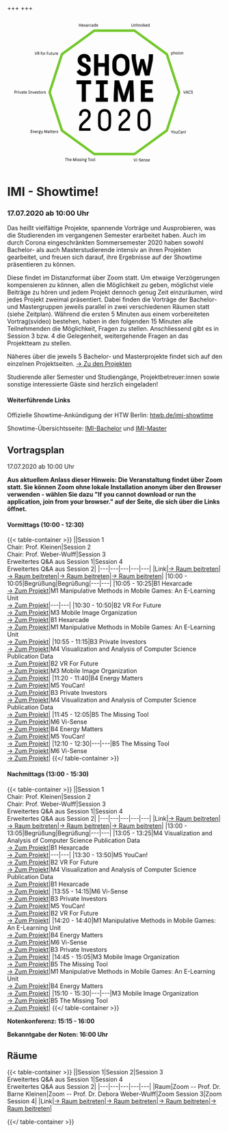 +++
+++

<svg id="logo" version="1.1" viewBox="0 0 880.24 612.61" xml:space="preserve" xmlns="http://www.w3.org/2000/svg"><g transform="translate(-59.878 -193.7)"><path d="m762.95 499.37-50.579 155.67-132.42 96.207h-163.68l-132.42-96.207-50.579-155.67 50.579-155.67 132.42-96.207h163.68l132.42 96.207z" style="fill:none;stroke-width:10;stroke:#73c82c"/><g transform="translate(73.842 39.796)" style="shape-inside:url(#rect42);white-space:pre" aria-label="Hexarcade"><path d="m280.02 179.5h1.4933v5.376h5.0773v-5.376h1.4933v12.189h-1.4933v-5.4507h-5.0773v5.4507h-1.4933z" style="shape-inside:url(#rect42)"/><path d="m292.2 185.31q-0.0373 0.224-0.056 0.52266-0.0187 0.28001-0.0187 0.59734h4.0693v-0.392q0-0.24267-0.0187-0.42934-0.0187-0.20533-0.056-0.46666-0.13066-0.69067-0.616-1.1573-0.46666-0.46667-1.3067-0.46667-0.85866 0-1.3627 0.48534-0.48534 0.46667-0.63467 1.3067zm5.264 5.0213q-0.48534 0.728-1.3067 1.1387-0.82134 0.41067-1.8293 0.41067-1.4187 0-2.3147-0.72801-0.87733-0.728-1.176-1.904-0.112-0.46667-0.14933-0.93333-0.0187-0.48534-0.0187-1.2693 0-0.76533 0.0187-1.2507 0.0373-0.48533 0.14933-0.952 0.28-1.176 1.1573-1.904 0.87734-0.72801 2.24-0.72801t2.184 0.70934q0.82134 0.70933 1.1013 1.9413 0.0747 0.29866 0.0933 0.728 0.0373 0.42933 0.0373 0.97067 0 0.26133-0.0187 0.56 0 0.28-0.0187 0.59733h-5.488q0.0187 0.29867 0.0373 0.56 0.0187 0.26134 0.056 0.48534 0.14934 0.82133 0.69067 1.3253 0.56 0.48534 1.456 0.48534 0.70933 0 1.2693-0.336t0.87734-0.87734z" style="shape-inside:url(#rect42)"/><path d="m300.95 191.69h-1.4187v-0.82134q0-0.336 0.056-0.65333 0.056-0.336 0.20533-0.672 0.168-0.35467 0.42934-0.70934 0.26133-0.37333 0.672-0.784l1.0827-1.1013-0.82134-0.84q-0.82133-0.82134-1.12-1.4933-0.28-0.69067-0.28-1.4v-0.80267h1.4187v0.80267q0 0.57866 0.31733 1.1387 0.31734 0.54133 1.008 1.2507l0.41066 0.42934 0.42934-0.42934q0.69066-0.69066 0.98933-1.2507 0.31734-0.56001 0.31734-1.1387v-0.80267h1.4187v0.80267q0 0.70933-0.31734 1.3627-0.29867 0.63466-1.1013 1.4747l-0.84001 0.85866 1.1387 1.1573q0.784 0.80267 1.0453 1.456 0.28 0.65334 0.28 1.344v0.82134h-1.4187v-0.82134q0-0.28-0.056-0.52266-0.056-0.26134-0.20533-0.54134-0.14934-0.28-0.392-0.57867-0.24267-0.31733-0.61601-0.69066l-0.70933-0.70934-0.70934 0.70934q-0.37333 0.37333-0.616 0.69066-0.224 0.29867-0.37333 0.57867-0.13067 0.28-0.18667 0.54134-0.0373 0.24266-0.0373 0.52266z" style="shape-inside:url(#rect42)"/><path d="m311.31 190.46q0.26133 0 0.52267 0 0.26133-0.0187 0.448-0.056 0.392-0.0933 0.616-0.42934 0.24267-0.336 0.24267-0.82133 0-0.504-0.24267-0.82134-0.224-0.336-0.616-0.42933-0.112-0.0373-0.37333-0.0373-0.24267 0-0.59734 0-0.336 0-0.59733 0-0.26134 0-0.392 0.0373-0.85867 0.20533-0.85867 1.2507 0 0.48533 0.20533 0.82133 0.224 0.336 0.65334 0.42934 0.14933 0.0373 0.42933 0.056 0.29867 0 0.56 0zm1.0827 1.1573q-0.29867 0.0933-0.59733 0.13067-0.29867 0.0373-0.78401 0.0373-0.46666 0-0.76533-0.0373-0.28-0.0187-0.57867-0.112-0.70933-0.20534-1.1947-0.85867-0.46666-0.65333-0.46666-1.6427 0-0.952 0.46666-1.568 0.48534-0.616 1.1947-0.82134 0.31734-0.0933 0.672-0.13066 0.37334-0.0373 0.85867-0.0373 0.48534 0 0.74667 0.0373 0.28 0.0373 0.59733 0.14933 0.18667 0.0747 0.31734 0.14933 0.14933 0.0747 0.26133 0.20534v-1.792q0-0.85866-0.504-1.3253-0.48533-0.46667-1.3253-0.46667-0.70933 0-1.1947 0.35467-0.48534 0.336-0.72801 0.87733l-1.1013-0.76533q0.42933-0.82134 1.1387-1.3067 0.70933-0.48534 1.9973-0.48534 0.74667 0 1.3253 0.24267 0.59733 0.224 0.98934 0.63467 0.41066 0.41067 0.616 0.952 0.20533 0.54134 0.20533 1.1573v6.496h-1.1947l-0.0933-0.76534q-0.29867 0.504-0.85867 0.69067z" style="shape-inside:url(#rect42)"/><path d="m318.77 191.69h-1.4187v-9.2774h1.1947l0.13067 1.1387q0.91467-1.3067 2.4453-1.3067 0.14933 0 0.26133 0t0.224 0.0187v1.512q-0.20533-0.056-0.42933-0.0747t-0.46667-0.0187q-0.82133 0-1.3813 0.54134-0.56001 0.52267-0.56001 1.6053z" style="shape-inside:url(#rect42)"/><path d="m326.59 191.88q-1.4 0-2.2773-0.72801-0.85867-0.728-1.1387-1.904-0.112-0.46667-0.14934-0.93333-0.0187-0.48534-0.0187-1.2693 0-0.76533 0.0187-1.2507 0.0373-0.48533 0.14934-0.952 0.26133-1.1573 1.12-1.8853 0.87733-0.74667 2.2213-0.74667 2.6507 0 3.192 2.3147 0.13067 0.52266 0.13067 1.232h-1.4q0-0.20534-0.0187-0.392 0-0.20534-0.0373-0.392-0.168-0.70934-0.63467-1.0827-0.46667-0.37334-1.2693-0.37334-0.84 0-1.3253 0.48534-0.46667 0.46667-0.616 1.3067-0.056 0.336-0.0747 0.80267 0 0.448 0 0.93333 0 0.504 0 0.952 0.0187 0.42934 0.0747 0.74667 0.14933 0.84 0.672 1.344 0.54133 0.48534 1.4187 0.48534 0.70933 0 1.2507-0.31734 0.54133-0.336 0.84-0.896l0.952 0.97067q-0.48533 0.728-1.288 1.1387-0.784 0.41067-1.792 0.41067z" style="shape-inside:url(#rect42)"/><path d="m334.75 190.46q0.26133 0 0.52267 0 0.26133-0.0187 0.448-0.056 0.392-0.0933 0.616-0.42934 0.24267-0.336 0.24267-0.82133 0-0.504-0.24267-0.82134-0.224-0.336-0.616-0.42933-0.112-0.0373-0.37334-0.0373-0.24266 0-0.59733 0-0.336 0-0.59733 0-0.26134 0-0.39201 0.0373-0.85866 0.20533-0.85866 1.2507 0 0.48533 0.20533 0.82133 0.224 0.336 0.65333 0.42934 0.14934 0.0373 0.42934 0.056 0.29867 0 0.56 0zm1.0827 1.1573q-0.29867 0.0933-0.59734 0.13067-0.29866 0.0373-0.784 0.0373-0.46666 0-0.76533-0.0373-0.28-0.0187-0.57867-0.112-0.70933-0.20534-1.1947-0.85867-0.46667-0.65333-0.46667-1.6427 0-0.952 0.46667-1.568 0.48534-0.616 1.1947-0.82134 0.31733-0.0933 0.672-0.13066 0.37334-0.0373 0.85867-0.0373t0.74667 0.0373q0.28 0.0373 0.59733 0.14933 0.18667 0.0747 0.31734 0.14933 0.14933 0.0747 0.26133 0.20534v-1.792q0-0.85866-0.504-1.3253-0.48534-0.46667-1.3253-0.46667-0.70933 0-1.1947 0.35467-0.48533 0.336-0.728 0.87733l-1.1013-0.76533q0.42933-0.82134 1.1387-1.3067 0.70933-0.48534 1.9973-0.48534 0.74667 0 1.3253 0.24267 0.59733 0.224 0.98933 0.63467 0.41067 0.41067 0.61601 0.952 0.20533 0.54134 0.20533 1.1573v6.496h-1.1947l-0.0933-0.76534q-0.29867 0.504-0.85867 0.69067z" style="shape-inside:url(#rect42)"/><path d="m344.08 190.53q0.84 0 1.3813-0.46666 0.54134-0.48534 0.70934-1.3253 0.0747-0.31733 0.0933-0.74667 0.0187-0.448 0.0187-0.952 0-0.48533-0.0187-0.93333-0.0187-0.46667-0.0933-0.80267-0.168-0.84-0.70934-1.288-0.54133-0.46666-1.3813-0.46666-0.85867 0-1.4187 0.448t-0.70934 1.288q-0.056 0.35467-0.0933 0.82134-0.0187 0.448-0.0187 0.93333 0 0.504 0.0187 0.952 0.0373 0.448 0.0933 0.76534 0.14934 0.84 0.70934 1.3067 0.56 0.46666 1.4187 0.46666zm2.24 0.0933q-0.35467 0.57866-0.93333 0.91467-0.56001 0.336-1.4933 0.336-1.344 0-2.2027-0.72801-0.84-0.728-1.12-1.8853-0.112-0.48534-0.14934-0.952-0.0187-0.48534-0.0187-1.2693 0-0.76533 0.0373-1.2507 0.0373-0.48533 0.13067-0.952 0.13066-0.56 0.42933-1.0453 0.31734-0.48533 0.74667-0.84 0.448-0.35466 0.98933-0.54133 0.54134-0.20534 1.1573-0.20534 0.91467 0 1.4747 0.29867 0.56 0.28 0.91467 0.784v-4.368h1.4373v12.768h-1.2693z" style="shape-inside:url(#rect42)"/><path d="m351.74 185.31q-0.0373 0.224-0.056 0.52266-0.0187 0.28001-0.0187 0.59734h4.0693v-0.392q0-0.24267-0.0187-0.42934-0.0187-0.20533-0.056-0.46666-0.13067-0.69067-0.616-1.1573-0.46667-0.46667-1.3067-0.46667-0.85867 0-1.3627 0.48534-0.48534 0.46667-0.63467 1.3067zm5.264 5.0213q-0.48533 0.728-1.3067 1.1387-0.82133 0.41067-1.8293 0.41067-1.4187 0-2.3147-0.72801-0.87733-0.728-1.176-1.904-0.112-0.46667-0.14933-0.93333-0.0187-0.48534-0.0187-1.2693 0-0.76533 0.0187-1.2507 0.0373-0.48533 0.14933-0.952 0.28-1.176 1.1573-1.904 0.87733-0.72801 2.24-0.72801t2.184 0.70934q0.82133 0.70933 1.1013 1.9413 0.0747 0.29866 0.0933 0.728 0.0373 0.42933 0.0373 0.97067 0 0.26133-0.0187 0.56 0 0.28-0.0187 0.59733h-5.488q0.0187 0.29867 0.0373 0.56 0.0187 0.26134 0.056 0.48534 0.14933 0.82133 0.69067 1.3253 0.56 0.48534 1.456 0.48534 0.70933 0 1.2693-0.336t0.87734-0.87734z" style="shape-inside:url(#rect42)"/></g><text x="165.83067" y="321.02316" style="font-family:'HTWBerlin Office';font-size:40px;line-height:1.25" xml:space="preserve"><tspan x="165.83067" y="321.02316"/></text><g transform="scale(.99076 1.0093)" style="stroke-width:.99076" aria-label="VR for Future"><path d="m177.83 343.25-2.8851-7.8231q-0.27741-0.75827-0.44386-1.646-0.14796-0.90622-0.14796-1.609v-0.99869h1.4796v0.99869q0 0.55483 0.12946 1.3686 0.14795 0.79526 0.38838 1.498l1.8309 5.2154q0.18495 0.53634 0.3329 0.9987 0.14795 0.46235 0.16645 0.68428h0.0925q0-0.22193 0.14795-0.68428 0.14796-0.46236 0.3329-0.9987l1.8494-5.2154q0.11097-0.3329 0.20344-0.72128 0.0925-0.38838 0.14795-0.77676 0.074-0.38838 0.11097-0.73977 0.037-0.35139 0.037-0.62881v-0.99869h1.4795v0.99869q0 0.70279-0.16645 1.609-0.14795 0.88772-0.42537 1.646l-2.8851 7.8231z" style="stroke-width:.99076"/><path d="m188.8 337.31q1.2206 0 1.8864-0.62881 0.68429-0.6473 0.68429-1.757 0-1.1096-0.68429-1.7385-0.66579-0.62881-1.8864-0.62881h-1.9049v4.753zm-3.3844 5.9367v-12.077h3.4399q1.9049 0 2.9406 0.99869 1.0542 0.9987 1.0542 2.7556 0 1.2206-0.61031 2.1453-0.61031 0.92472-1.9789 1.3316l1.1836 1.5905q0.3329 0.44387 0.55483 0.79526 0.22193 0.3329 0.33289 0.6288 0.12946 0.27742 0.18495 0.53634 0.0555 0.25892 0.0555 0.55483v0.73977h-1.4795v-0.42537q0-0.27741-0.037-0.49935-0.0185-0.22193-0.11097-0.42536-0.074-0.20344-0.22193-0.44387-0.14795-0.25892-0.40687-0.59182l-1.6275-2.2008h-1.794v4.5866z" style="stroke-width:.99076"/><path d="m201.01 335.33v7.9156h-1.4056v-7.9156h-1.0542v-1.2761h1.0542v-0.94321q0-1.2761 0.64731-1.9604 0.6473-0.68429 1.7015-0.68429 0.68429 0 1.0542 0.16645 0.38838 0.14795 0.6473 0.36988l-0.53634 1.0912q-0.20344-0.14796-0.44386-0.22194-0.24043-0.0925-0.61031-0.0925-0.48086 0-0.77676 0.3329-0.27742 0.3144-0.27742 0.9617v0.9802h1.9234v1.2761z" style="stroke-width:.99076"/><path d="m208 342.14q0.83225 0 1.3686-0.46236 0.55483-0.46235 0.72128-1.3131 0.074-0.3144 0.0925-0.75827 0.0185-0.46236 0.0185-0.9617 0-0.48085-0.037-0.94321-0.0185-0.48085-0.074-0.81375-0.14796-0.83224-0.70278-1.2761-0.55483-0.46235-1.3871-0.46235-0.85074 0-1.4241 0.46235-0.55483 0.46236-0.70278 1.2946-0.0555 0.31441-0.074 0.79526-0.0185 0.46236-0.0185 0.94321 0 0.49934 0.0185 0.94321 0.0185 0.44386 0.074 0.75826 0.14795 0.83225 0.70278 1.3131 0.57332 0.48085 1.4241 0.48085zm-0.037 1.2946q-1.3501 0-2.2563-0.72128-0.90622-0.72127-1.1836-1.8864-0.11096-0.46236-0.14795-0.92472-0.0185-0.48085-0.0185-1.2576 0-0.75827 0.037-1.2576 0.037-0.49935 0.12946-0.92472 0.27742-1.1651 1.2021-1.8864 0.94321-0.72128 2.2933-0.72128 1.3501 0 2.2378 0.72128 0.90622 0.70279 1.1836 1.8864 0.11097 0.46236 0.14796 0.94321 0.037 0.48085 0.037 1.2391 0 0.77676-0.037 1.2576-0.037 0.46236-0.14796 0.92472-0.27741 1.1651-1.2206 1.8864-0.92472 0.72128-2.2563 0.72128z" style="stroke-width:.99076"/><path d="m215.5 343.25h-1.4056v-9.1917h1.1836l0.12946 1.1282q0.90622-1.2946 2.4228-1.2946 0.14795 0 0.25892 0t0.22193 0.0185v1.498q-0.20344-0.0555-0.42537-0.074t-0.46236-0.0185q-0.81374 0-1.3686 0.53634-0.55483 0.51784-0.55483 1.5905z" style="stroke-width:.99076"/><path d="m224.14 331.17h5.9737v1.3871h-4.4941v4.3462h4.2907v1.3501h-4.2907v4.9935h-1.4795z" style="stroke-width:.99076"/><path d="m237.74 342.17q-0.36988 0.57332-0.99869 0.92472-0.6288 0.33289-1.5165 0.33289-0.6658 0-1.2206-0.22193-0.53633-0.22193-0.92471-0.61031-0.38838-0.40688-0.61031-0.9617-0.20344-0.57333-0.20344-1.2761v-6.3066h1.4056v5.9922q0 0.9617 0.49934 1.4795 0.49935 0.51784 1.4796 0.51784 0.83224 0 1.4056-0.51784 0.57333-0.51784 0.57333-1.461v-6.0106h1.4241v9.1917h-1.1836z" style="stroke-width:.99076"/><path d="m246.18 342.91q-0.25892 0.18495-0.6473 0.3329t-1.0727 0.14795q-1.0542 0-1.6645-0.68429-0.61031-0.70278-0.61031-1.9234v-5.4558h-1.0542v-1.2761h1.0542v-2.4967h1.4056v2.4967h2.2933v1.2761h-2.2933v5.4743q0 0.6473 0.27741 0.94321 0.29591 0.29591 0.77676 0.29591 0.38838 0 0.61032-0.074 0.24042-0.0925 0.46235-0.24042l0.46236 1.1836z" style="stroke-width:.99076"/><path d="m253.38 342.17q-0.36989 0.57332-0.99869 0.92472-0.62881 0.33289-1.5165 0.33289-0.66579 0-1.2206-0.22193-0.53633-0.22193-0.92471-0.61031-0.38838-0.40688-0.61032-0.9617-0.20343-0.57333-0.20343-1.2761v-6.3066h1.4056v5.9922q0 0.9617 0.49935 1.4795t1.4795 0.51784q0.83225 0 1.4056-0.51784t0.57332-1.461v-6.0106h1.4241v9.1917h-1.1836z" style="stroke-width:.99076"/><path d="m258.96 343.25h-1.4056v-9.1917h1.1836l0.12946 1.1282q0.90622-1.2946 2.4228-1.2946 0.14796 0 0.25892 0 0.11097 0 0.22193 0.0185v1.498q-0.20343-0.0555-0.42536-0.074-0.22194-0.0185-0.46236-0.0185-0.81375 0-1.3686 0.53634-0.55483 0.51784-0.55483 1.5905z" style="stroke-width:.99076"/><path d="m264.68 336.92q-0.037 0.22193-0.0555 0.51784-0.0185 0.27741-0.0185 0.59182h4.0318v-0.38838q0-0.24043-0.0185-0.42537-0.0185-0.20344-0.0555-0.46236-0.12946-0.68429-0.61031-1.1466-0.46236-0.46235-1.2946-0.46235-0.85074 0-1.3501 0.48085-0.48085 0.46236-0.6288 1.2946zm5.2154 4.975q-0.48085 0.72127-1.2946 1.1282-0.81375 0.40687-1.8124 0.40687-1.4056 0-2.2933-0.72128-0.86923-0.72127-1.1651-1.8864-0.11096-0.46236-0.14795-0.92472-0.0185-0.48085-0.0185-1.2576 0-0.75827 0.0185-1.2391 0.037-0.48085 0.14795-0.94321 0.27742-1.1651 1.1466-1.8864t2.2193-0.72128q1.3501 0 2.1638 0.70279 0.81375 0.70278 1.0912 1.9234 0.074 0.2959 0.0925 0.72127 0.037 0.42537 0.037 0.96171 0 0.25892-0.0185 0.55483 0 0.27741-0.0185 0.59181h-5.4373q0.0185 0.29591 0.037 0.55483t0.0555 0.48085q0.14796 0.81375 0.68429 1.3131 0.55483 0.48085 1.4426 0.48085 0.70278 0 1.2576-0.3329 0.55483-0.33289 0.86923-0.86923z" style="stroke-width:.99076"/></g><text x="123.2779" y="481.8476" style="font-family:'HTWBerlin Office';font-size:40px;line-height:1.25" xml:space="preserve"><tspan x="123.2779" y="481.8476"/></text><g aria-label="Private Investors"><path d="m92.838 498.92q1.344 0 2.0907-0.672 0.76534-0.69067 0.76534-1.9227 0-1.1947-0.76534-1.8853-0.74667-0.69066-2.0907-0.69066h-1.6053v5.1707zm-3.0987-6.5707h3.136q2.072 0 3.192 1.064 1.12 1.0453 1.12 2.912t-1.1573 2.912q-1.1387 1.0453-3.192 1.0453h-1.6053v4.256h-1.4933z"/><path d="m100.74 504.54h-1.4187v-9.2774h1.1947l0.13066 1.1387q0.91467-1.3067 2.4453-1.3067 0.14933 0 0.26133 0t0.224 0.0187v1.512q-0.20533-0.056-0.42933-0.0747t-0.46667-0.0187q-0.82133 0-1.3813 0.54134-0.56 0.52267-0.56 1.6053z"/><path d="m105.52 504.54v-9.2774h1.4373v9.2774zm0.728-10.659q-0.42934 0-0.728-0.29866-0.29867-0.31734-0.29867-0.72801 0-0.42933 0.29867-0.728 0.29866-0.29866 0.728-0.29866 0.42933 0 0.728 0.29866 0.29867 0.29867 0.29867 0.728 0 0.41067-0.29867 0.72801-0.29867 0.29866-0.728 0.29866z"/><path d="m112.12 504.54q-0.24267-0.48534-0.54134-1.1387-0.29866-0.65333-0.59733-1.3627-0.29867-0.70933-0.59733-1.4-0.28-0.70934-0.50401-1.3067-0.29866-0.76534-0.448-1.5867-0.13066-0.82134-0.13066-1.4933v-0.98933h1.4187v0.98933q0 0.54134 0.112 1.2693 0.13066 0.728 0.37333 1.4 0.336 0.98934 0.87734 2.184 0.54133 1.176 0.896 2.5013h0.0747q0.35467-1.3253 0.89601-2.5013 0.54133-1.1947 0.87733-2.184 0.24267-0.672 0.35467-1.4 0.13066-0.728 0.13066-1.2693v-0.98933h1.4373v0.98933q0 0.672-0.168 1.512-0.14933 0.82133-0.42933 1.568-0.224 0.59733-0.52267 1.3067-0.28 0.69067-0.59734 1.4-0.29866 0.70934-0.59733 1.3627t-0.54133 1.1387z"/><path d="m121.65 503.31q0.26133 0 0.52267 0 0.26133-0.0187 0.448-0.056 0.392-0.0933 0.616-0.42934 0.24266-0.336 0.24266-0.82133 0-0.504-0.24266-0.82134-0.224-0.336-0.616-0.42933-0.112-0.0373-0.37334-0.0373-0.24267 0-0.59733 0-0.336 0-0.59734 0-0.26133 0-0.392 0.0373-0.85867 0.20533-0.85867 1.2507 0 0.48533 0.20534 0.82133 0.224 0.336 0.65333 0.42934 0.14934 0.0373 0.42934 0.056 0.29866 0 0.56 0zm1.0827 1.1573q-0.29867 0.0933-0.59734 0.13067-0.29867 0.0373-0.784 0.0373-0.46667 0-0.76533-0.0373-0.28-0.0187-0.57867-0.112-0.70934-0.20534-1.1947-0.85867-0.46667-0.65333-0.46667-1.6427 0-0.952 0.46667-1.568 0.48533-0.616 1.1947-0.82134 0.31733-0.0933 0.672-0.13066 0.37333-0.0373 0.85867-0.0373 0.48533 0 0.74667 0.0373 0.28 0.0373 0.59733 0.14933 0.18667 0.0747 0.31733 0.14933 0.14934 0.0747 0.26134 0.20534v-1.792q0-0.85866-0.504-1.3253-0.48534-0.46667-1.3253-0.46667-0.70933 0-1.1947 0.35467-0.48533 0.336-0.728 0.87733l-1.1013-0.76533q0.42933-0.82134 1.1387-1.3067 0.70934-0.48534 1.9973-0.48534 0.74667 0 1.3253 0.24267 0.59733 0.224 0.98933 0.63467 0.41067 0.41067 0.616 0.952 0.20534 0.54134 0.20534 1.1573v6.496h-1.1947l-0.0933-0.76534q-0.29866 0.504-0.85866 0.69067z"/><path d="m132 504.21q-0.26133 0.18666-0.65334 0.336-0.392 0.14933-1.0827 0.14933-1.064 0-1.68-0.69067-0.616-0.70933-0.616-1.9413v-5.5067h-1.064v-1.288h1.064v-2.52h1.4187v2.52h2.3147v1.288h-2.3147v5.5253q0 0.65334 0.28 0.95201 0.29867 0.29866 0.784 0.29866 0.392 0 0.616-0.0747 0.24267-0.0933 0.46667-0.24267l0.46667 1.1947z"/><path d="m134.95 498.16q-0.0373 0.224-0.056 0.52266-0.0187 0.28001-0.0187 0.59734h4.0694v-0.392q0-0.24267-0.0187-0.42934-0.0187-0.20533-0.056-0.46666-0.13067-0.69067-0.616-1.1573-0.46667-0.46667-1.3067-0.46667-0.85867 0-1.3627 0.48534-0.48533 0.46667-0.63467 1.3067zm5.264 5.0213q-0.48533 0.728-1.3067 1.1387-0.82133 0.41067-1.8293 0.41067-1.4187 0-2.3147-0.72801-0.87733-0.728-1.176-1.904-0.112-0.46667-0.14933-0.93333-0.0187-0.48534-0.0187-1.2693 0-0.76533 0.0187-1.2507 0.0373-0.48533 0.14933-0.952 0.28-1.176 1.1573-1.904 0.87733-0.72801 2.24-0.72801t2.184 0.70934q0.82133 0.70933 1.1013 1.9413 0.0747 0.29866 0.0933 0.728 0.0373 0.42933 0.0373 0.97067 0 0.26133-0.0187 0.56 0 0.28-0.0187 0.59733h-5.488q0.0187 0.29867 0.0373 0.56 0.0187 0.26134 0.056 0.48534 0.14933 0.82133 0.69067 1.3253 0.56 0.48534 1.456 0.48534 0.70933 0 1.2693-0.336 0.56001-0.336 0.87734-0.87734z"/><path d="m146.3 504.54v-1.4373h2.24v-9.352h-2.184v-1.4h5.8427v1.4h-2.1653v9.352h2.2587v1.4373z"/><path d="m155.91 504.54h-1.4187v-9.2774h1.1947l0.112 1.0827q0.37334-0.57867 1.008-0.93334 0.63467-0.35467 1.512-0.35467 0.672 0 1.232 0.22401 0.56 0.224 0.952 0.63466 0.392 0.41067 0.616 0.98934t0.224 1.2693v6.3654h-1.4373v-6.0854q0-0.97066-0.50401-1.4933-0.504-0.54134-1.4747-0.54134-0.84 0-1.4373 0.54134-0.57867 0.52267-0.57867 1.4933z"/><path d="m166.44 504.54q-0.24266-0.48534-0.54133-1.1387t-0.59734-1.3627q-0.29866-0.70933-0.59733-1.4-0.28-0.70934-0.504-1.3067-0.29867-0.76534-0.448-1.5867-0.13067-0.82134-0.13067-1.4933v-0.98933h1.4187v0.98933q0 0.54134 0.112 1.2693 0.13067 0.728 0.37333 1.4 0.336 0.98934 0.87734 2.184 0.54133 1.176 0.896 2.5013h0.0747q0.35466-1.3253 0.896-2.5013 0.54133-1.1947 0.87733-2.184 0.24267-0.672 0.35467-1.4 0.13067-0.728 0.13067-1.2693v-0.98933h1.4373v0.98933q0 0.672-0.168 1.512-0.14933 0.82133-0.42933 1.568-0.224 0.59733-0.52267 1.3067-0.28 0.69067-0.59733 1.4-0.29867 0.70934-0.59734 1.3627-0.29866 0.65333-0.54133 1.1387z"/><path d="m174.4 498.16q-0.0373 0.224-0.056 0.52266-0.0187 0.28001-0.0187 0.59734h4.0693v-0.392q0-0.24267-0.0187-0.42934-0.0187-0.20533-0.056-0.46666-0.13067-0.69067-0.61601-1.1573-0.46666-0.46667-1.3067-0.46667-0.85866 0-1.3627 0.48534-0.48534 0.46667-0.63467 1.3067zm5.264 5.0213q-0.48534 0.728-1.3067 1.1387-0.82134 0.41067-1.8293 0.41067-1.4187 0-2.3147-0.72801-0.87733-0.728-1.176-1.904-0.112-0.46667-0.14933-0.93333-0.0187-0.48534-0.0187-1.2693 0-0.76533 0.0187-1.2507 0.0373-0.48533 0.14933-0.952 0.28-1.176 1.1573-1.904 0.87734-0.72801 2.24-0.72801t2.184 0.70934q0.82134 0.70933 1.1013 1.9413 0.0747 0.29866 0.0933 0.728 0.0373 0.42933 0.0373 0.97067 0 0.26133-0.0187 0.56 0 0.28-0.0187 0.59733h-5.488q0.0187 0.29867 0.0373 0.56 0.0187 0.26134 0.056 0.48534 0.14934 0.82133 0.69067 1.3253 0.56 0.48534 1.456 0.48534 0.70933 0 1.2693-0.336t0.87734-0.87734z"/><path d="m185.16 499.35q0.67201 0.24266 1.176 0.48533t0.82133 0.56q0.336 0.31734 0.48534 0.74667 0.168 0.42933 0.168 1.0453 0 0.56001-0.224 1.0267-0.20534 0.46667-0.59734 0.80267-0.37333 0.336-0.93333 0.52267-0.54134 0.18667-1.2133 0.18667-0.69067 0-1.232-0.14934-0.54134-0.14933-0.93334-0.37333-0.392-0.24267-0.65333-0.52267-0.26134-0.29867-0.392-0.59733l1.064-0.89601q0.224 0.46667 0.74667 0.85867 0.54133 0.37334 1.4373 0.37334 0.69067 0 1.0827-0.31734 0.41067-0.336 0.41067-0.87733 0-0.336-0.112-0.56t-0.37333-0.392q-0.24267-0.168-0.65334-0.31734-0.392-0.168-0.97067-0.392l-0.20533-0.0747q-1.2133-0.46666-1.6987-1.1013-0.46667-0.65334-0.46667-1.6427 0-0.57867 0.224-1.064 0.224-0.504 0.616-0.85867t0.93334-0.56q0.54133-0.20534 1.1947-0.20534 0.784 0 1.344 0.20534 0.56 0.20533 0.91467 0.56 0.35466 0.336 0.52267 0.82133 0.168 0.46667 0.168 1.008v0.24266h-1.4187v-0.0747q0-0.784-0.46667-1.12-0.448-0.336-1.1013-0.336-0.392 0-0.672 0.13067-0.28 0.112-0.46667 0.29867-0.168 0.18666-0.26133 0.42933-0.0933 0.224-0.0933 0.46667 0 0.56 0.31733 0.896 0.31734 0.336 1.2507 0.672z"/><path d="m194.56 504.21q-0.26133 0.18666-0.65333 0.336-0.392 0.14933-1.0827 0.14933-1.064 0-1.68-0.69067-0.616-0.70933-0.616-1.9413v-5.5067h-1.064v-1.288h1.064v-2.52h1.4187v2.52h2.3147v1.288h-2.3147v5.5253q0 0.65334 0.28 0.95201 0.29866 0.29866 0.784 0.29866 0.392 0 0.616-0.0747 0.24267-0.0933 0.46667-0.24267l0.46666 1.1947z"/><path d="m199.66 503.42q0.84 0 1.3813-0.46667 0.56-0.46667 0.728-1.3253 0.0747-0.31733 0.0933-0.76533 0.0187-0.46667 0.0187-0.97067 0-0.48533-0.0373-0.952-0.0187-0.48534-0.0747-0.82134-0.14933-0.84-0.70933-1.288-0.56001-0.46667-1.4-0.46667-0.85867 0-1.4373 0.46667-0.56 0.46667-0.70934 1.3067-0.056 0.31733-0.0747 0.80267-0.0187 0.46667-0.0187 0.952 0 0.504 0.0187 0.952t0.0747 0.76534q0.14934 0.84 0.70934 1.3253 0.57866 0.48534 1.4373 0.48534zm-0.0373 1.3067q-1.3627 0-2.2773-0.72801-0.91467-0.728-1.1947-1.904-0.112-0.46667-0.14933-0.93333-0.0187-0.48534-0.0187-1.2693 0-0.76533 0.0373-1.2693 0.0373-0.504 0.13066-0.93333 0.28-1.176 1.2133-1.904 0.952-0.72801 2.3147-0.72801t2.2587 0.72801q0.91467 0.70933 1.1947 1.904 0.112 0.46667 0.14933 0.952 0.0373 0.48534 0.0373 1.2507 0 0.784-0.0373 1.2693-0.0373 0.46666-0.14933 0.93333-0.28 1.176-1.232 1.904-0.93334 0.72801-2.2773 0.72801z"/><path d="m207.24 504.54h-1.4187v-9.2774h1.1947l0.13067 1.1387q0.91466-1.3067 2.4453-1.3067 0.14934 0 0.26134 0t0.224 0.0187v1.512q-0.20534-0.056-0.42934-0.0747t-0.46666-0.0187q-0.82134 0-1.3813 0.54134-0.56 0.52267-0.56 1.6053z"/><path d="m214.8 499.35q0.672 0.24266 1.176 0.48533 0.50401 0.24267 0.82134 0.56 0.336 0.31734 0.48533 0.74667 0.168 0.42933 0.168 1.0453 0 0.56001-0.224 1.0267-0.20533 0.46667-0.59733 0.80267-0.37333 0.336-0.93334 0.52267-0.54133 0.18667-1.2133 0.18667-0.69067 0-1.232-0.14934-0.54134-0.14933-0.93334-0.37333-0.392-0.24267-0.65333-0.52267-0.26134-0.29867-0.392-0.59733l1.064-0.89601q0.224 0.46667 0.74667 0.85867 0.54133 0.37334 1.4373 0.37334 0.69067 0 1.0827-0.31734 0.41067-0.336 0.41067-0.87733 0-0.336-0.112-0.56t-0.37334-0.392q-0.24266-0.168-0.65333-0.31734-0.392-0.168-0.97067-0.392l-0.20533-0.0747q-1.2133-0.46666-1.6987-1.1013-0.46667-0.65334-0.46667-1.6427 0-0.57867 0.224-1.064 0.224-0.504 0.616-0.85867t0.93334-0.56q0.54133-0.20534 1.1947-0.20534 0.784 0 1.344 0.20534 0.56 0.20533 0.91467 0.56 0.35466 0.336 0.52266 0.82133 0.168 0.46667 0.168 1.008v0.24266h-1.4187v-0.0747q0-0.784-0.46666-1.12-0.448-0.336-1.1013-0.336-0.392 0-0.672 0.13067-0.28 0.112-0.46667 0.29867-0.168 0.18666-0.26133 0.42933-0.0933 0.224-0.0933 0.46667 0 0.56 0.31733 0.896t1.2507 0.672z"/></g><g aria-label="Energy Matters"><path d="m155.92 653.23h6.3094v1.4h-4.816v3.976h4.424v1.3627h-4.424v4.0133h5.0027v1.4373h-6.496z"/><path d="m166.12 665.42h-1.4187v-9.2774h1.1947l0.112 1.0827q0.37333-0.57866 1.008-0.93333t1.512-0.35467q0.672 0 1.232 0.224t0.952 0.63467 0.616 0.98934q0.224 0.57866 0.224 1.2693v6.3654h-1.4373v-6.0854q0-0.97067-0.504-1.4933-0.504-0.54134-1.4747-0.54134-0.84 0-1.4373 0.54134-0.57867 0.52266-0.57867 1.4933z"/><path d="m175.5 659.04q-0.0373 0.224-0.056 0.52267-0.0187 0.28-0.0187 0.59734h4.0693v-0.392q0-0.24267-0.0187-0.42934-0.0187-0.20533-0.056-0.46667-0.13066-0.69066-0.616-1.1573-0.46666-0.46667-1.3067-0.46667-0.85866 0-1.3627 0.48534-0.48533 0.46666-0.63466 1.3067zm5.264 5.0214q-0.48534 0.728-1.3067 1.1387-0.82134 0.41066-1.8293 0.41066-1.4187 0-2.3147-0.728-0.87734-0.728-1.176-1.904-0.112-0.46667-0.14934-0.93334-0.0187-0.48533-0.0187-1.2693 0-0.76534 0.0187-1.2507 0.0373-0.48534 0.14934-0.952 0.28-1.176 1.1573-1.904 0.87734-0.728 2.24-0.728t2.184 0.70934q0.82134 0.70933 1.1013 1.9413 0.0747 0.29867 0.0933 0.728 0.0373 0.42934 0.0373 0.97067 0 0.26134-0.0187 0.56 0 0.28-0.0187 0.59734h-5.488q0.0187 0.29867 0.0373 0.56 0.0187 0.26133 0.056 0.48533 0.14934 0.82134 0.69067 1.3253 0.56 0.48533 1.456 0.48533 0.70934 0 1.2693-0.336t0.87733-0.87733z"/><path d="m184.79 665.42h-1.4187v-9.2774h1.1947l0.13067 1.1387q0.91467-1.3067 2.4453-1.3067 0.14933 0 0.26133 0t0.224 0.0187v1.512q-0.20533-0.056-0.42933-0.0747t-0.46667-0.0187q-0.82134 0-1.3813 0.54134-0.56 0.52266-0.56 1.6053z"/><path d="m192.67 661.35q0.63467 0 1.064-0.112 0.54134-0.14933 0.84-0.65333 0.31734-0.52267 0.31734-1.2693 0-0.80266-0.31734-1.3067-0.31733-0.50401-0.85866-0.65334-0.392-0.112-1.0453-0.112-0.35467 0-0.616 0.0187-0.24267 0.0187-0.46667 0.0933-0.54133 0.18667-0.85867 0.69067-0.29866 0.48533-0.29866 1.2693 0 0.74667 0.29866 1.2507 0.31734 0.504 0.85867 0.65334 0.224 0.056 0.46667 0.0933 0.26133 0.0373 0.616 0.0373zm1.3627 7.448q-0.31733 0.0933-0.63467 0.112-0.31733 0.0373-0.91467 0.0373-0.57866 0-0.91466-0.0373-0.31734-0.0187-0.63467-0.112-0.728-0.20534-1.2133-0.82134-0.46666-0.616-0.46666-1.4747 0-0.616 0.26133-1.0827 0.26133-0.48534 0.69067-0.78401-0.24267-0.224-0.392-0.54133-0.13067-0.31733-0.13067-0.728 0-0.42934 0.168-0.76534t0.448-0.54133q-0.57867-0.42933-0.93333-1.12-0.35467-0.70934-0.35467-1.6613 0-1.232 0.57867-2.016 0.57866-0.80267 1.4187-1.0827 0.224-0.0747 0.392-0.112 0.168-0.056 0.336-0.0747 0.18666-0.0373 0.392-0.0373 0.224-0.0187 0.54133-0.0187 0.59734 0 0.87734 0.056 0.29866 0.0373 0.63466 0.14934h3.0613v1.288h-1.4187q0.224 0.392 0.35467 0.87733 0.13067 0.46667 0.13067 1.008 0 1.232-0.59734 2.0533-0.59733 0.82134-1.4747 1.0827-0.37333 0.112-0.672 0.168-0.29866 0.0373-0.896 0.0373-0.37333 0-0.63467 0-0.26133 0-0.41066 0.0373-0.54134 0.112-0.54134 0.69067 0 0.26133 0.13067 0.46666 0.13067 0.18667 0.41067 0.24267 0.13066 0.0373 0.37333 0.056 0.26133 0 0.48533 0 0.59734 0 0.91467 0.0373 0.31734 0.0187 0.63467 0.112 0.76534 0.20534 1.2133 0.80267 0.46666 0.57867 0.46666 1.4373t-0.46666 1.456q-0.46667 0.59733-1.2133 0.80267zm-1.5493-1.1387q0.31734 0 0.57867-0.0187 0.28 0 0.448-0.0373 0.41067-0.0933 0.616-0.392 0.20534-0.28 0.20534-0.69067 0-0.85867-0.82134-1.064-0.168-0.0373-0.448-0.056-0.26133-0.0187-0.57867-0.0187-0.29866 0-0.57866 0.0187-0.26134 0.0187-0.42934 0.056-0.84 0.20533-0.84 1.064 0 0.41067 0.20533 0.69067 0.22401 0.29867 0.63467 0.392 0.168 0.0373 0.42934 0.0373 0.28 0.0187 0.57866 0.0187z"/><path d="m199.61 668.97q-0.14933 0-0.28 0-0.13066 0-0.37333-0.0373v-1.344q0.14933 0.0187 0.224 0.0187 0.0933 0 0.26133 0 0.26134 0 0.48534-0.056 0.24266-0.0373 0.448-0.18667 0.224-0.14933 0.42933-0.42933 0.20534-0.26134 0.41067-0.69067l0.37333-0.784q-0.31733-0.672-0.672-1.4t-0.69067-1.4373q-0.31733-0.728-0.616-1.3813-0.29866-0.65333-0.504-1.176-0.31733-0.80267-0.42933-1.5307t-0.112-1.4v-0.98933h1.4373v0.98933q0 0.54134 0.0933 1.1947 0.0933 0.63467 0.35466 1.288 0.168 0.46667 0.41067 1.008 0.24267 0.52267 0.48534 1.0827 0.26133 0.56 0.48533 1.1573 0.24267 0.59733 0.41067 1.2133h0.0747q0.168-0.616 0.39201-1.232 0.24266-0.63467 0.48533-1.2133 0.26133-0.59734 0.48533-1.12 0.224-0.52266 0.37334-0.896 0.26133-0.672 0.35467-1.3067 0.112-0.63466 0.112-1.176v-0.98933h1.4187v0.98933q0 0.672-0.112 1.4187t-0.42933 1.512q-0.224 0.57867-0.59733 1.4373-0.35467 0.84-0.76534 1.7733-0.392 0.91466-0.82133 1.848-0.41067 0.91467-0.76534 1.6427-0.24267 0.48533-0.504 0.87733-0.26133 0.41067-0.59733 0.70934-0.31734 0.29866-0.74667 0.448-0.42934 0.168-0.98934 0.168z"/><path d="m212.1 664.43q0-0.336 0-0.74667 0-0.42933 0-0.87733 0.0187-0.448 0.0373-0.87734 0.0187-0.448 0.0373-0.84l0.448-7.8587h1.8293l2.4827 7.6347q0.29866 0.896 0.52266 1.6613 0.224 0.76533 0.224 1.232h0.0933q0-0.42933 0.224-1.2133 0.24267-0.784 0.54133-1.6613l2.576-7.6534h1.8107l0.31733 7.8587q0.0187 0.392 0.0187 0.84 0.0187 0.42934 0.0187 0.87734 0.0187 0.448 0.0187 0.87733 0.0187 0.41067 0.0187 0.74667v0.98934h-1.4933v-3.7147l-0.0747-2.6133q-0.0187-0.54133-0.0373-1.0827 0-0.54134 0-1.0453 0-0.37333 0-0.728t0.0373-0.672h-0.0747q-0.0747 0.42933-0.31734 1.1947-0.24266 0.76533-0.54133 1.6613l-2.3147 7h-1.568l-2.2773-7.0187q-0.29867-0.89601-0.52267-1.6613t-0.29867-1.232l-0.0747 0.0187q0.0187 0.224 0.0187 0.44801 0 0.224 0 0.48533 0 0.59733-0.0187 1.2507-0.0187 0.65333-0.056 1.3253l-0.112 2.6693v3.7147h-1.4933z"/><path d="m228.84 664.19q0.26133 0 0.52267 0 0.26133-0.0187 0.448-0.056 0.392-0.0933 0.616-0.42933 0.24267-0.336 0.24267-0.82134 0-0.504-0.24267-0.82133-0.224-0.336-0.616-0.42933-0.112-0.0373-0.37334-0.0373-0.24266 0-0.59733 0-0.336 0-0.59734 0-0.26133 0-0.392 0.0373-0.85866 0.20533-0.85866 1.2507 0 0.48534 0.20533 0.82134 0.224 0.336 0.65333 0.42933 0.14934 0.0373 0.42934 0.056 0.29866 0 0.56 0zm1.0827 1.1573q-0.29867 0.0933-0.59734 0.13067-0.29866 0.0373-0.784 0.0373-0.46667 0-0.76533-0.0373-0.28-0.0187-0.57867-0.112-0.70934-0.20534-1.1947-0.85867-0.46667-0.65334-0.46667-1.6427 0-0.952 0.46667-1.568 0.48533-0.616 1.1947-0.82133 0.31733-0.0933 0.672-0.13067 0.37333-0.0373 0.85867-0.0373 0.48533 0 0.74667 0.0373 0.28 0.0373 0.59733 0.14934 0.18667 0.0747 0.31733 0.14933 0.14934 0.0747 0.26134 0.20533v-1.792q0-0.85867-0.504-1.3253-0.48534-0.46667-1.3253-0.46667-0.70933 0-1.1947 0.35466-0.48533 0.33601-0.728 0.87734l-1.1013-0.76533q0.42933-0.82134 1.1387-1.3067 0.70933-0.48534 1.9973-0.48534 0.74667 0 1.3253 0.24267 0.59733 0.224 0.98933 0.63467 0.41067 0.41066 0.616 0.952 0.20534 0.54133 0.20534 1.1573v6.496h-1.1947l-0.0933-0.76534q-0.29867 0.504-0.85867 0.69067z"/><path d="m239.2 665.08q-0.26133 0.18666-0.65333 0.336-0.392 0.14933-1.0827 0.14933-1.064 0-1.68-0.69067-0.616-0.70933-0.616-1.9413v-5.5067h-1.064v-1.288h1.064v-2.52h1.4187v2.52h2.3147v1.288h-2.3147v5.5253q0 0.65334 0.28 0.952 0.29867 0.29867 0.784 0.29867 0.392 0 0.61601-0.0747 0.24266-0.0933 0.46666-0.24266l0.46667 1.1947z"/><path d="m245.32 665.08q-0.26134 0.18666-0.65334 0.336-0.392 0.14933-1.0827 0.14933-1.064 0-1.68-0.69067-0.616-0.70933-0.616-1.9413v-5.5067h-1.064v-1.288h1.064v-2.52h1.4187v2.52h2.3147v1.288h-2.3147v5.5253q0 0.65334 0.28 0.952 0.29867 0.29867 0.784 0.29867 0.392 0 0.616-0.0747 0.24267-0.0933 0.46667-0.24266l0.46667 1.1947z"/><path d="m248.27 659.04q-0.0373 0.224-0.056 0.52267-0.0187 0.28-0.0187 0.59734h4.0693v-0.392q0-0.24267-0.0187-0.42934-0.0187-0.20533-0.056-0.46667-0.13067-0.69066-0.616-1.1573-0.46667-0.46667-1.3067-0.46667-0.85867 0-1.3627 0.48534-0.48533 0.46666-0.63467 1.3067zm5.264 5.0214q-0.48533 0.728-1.3067 1.1387-0.82133 0.41066-1.8293 0.41066-1.4187 0-2.3147-0.728-0.87734-0.728-1.176-1.904-0.112-0.46667-0.14933-0.93334-0.0187-0.48533-0.0187-1.2693 0-0.76534 0.0187-1.2507 0.0373-0.48534 0.14933-0.952 0.28001-1.176 1.1573-1.904 0.87734-0.728 2.24-0.728 1.3627 0 2.184 0.70934 0.82133 0.70933 1.1013 1.9413 0.0747 0.29867 0.0933 0.728 0.0373 0.42934 0.0373 0.97067 0 0.26134-0.0187 0.56 0 0.28-0.0187 0.59734h-5.488q0.0187 0.29867 0.0373 0.56 0.0187 0.26133 0.056 0.48533 0.14933 0.82134 0.69067 1.3253 0.56 0.48533 1.456 0.48533 0.70934 0 1.2693-0.336t0.87733-0.87733z"/><path d="m257.56 665.42h-1.4187v-9.2774h1.1947l0.13067 1.1387q0.91467-1.3067 2.4453-1.3067 0.14933 0 0.26133 0t0.224 0.0187v1.512q-0.20533-0.056-0.42933-0.0747t-0.46667-0.0187q-0.82133 0-1.3813 0.54134-0.56 0.52266-0.56 1.6053z"/><path d="m265.12 660.23q0.672 0.24267 1.176 0.48534 0.504 0.24266 0.82133 0.56 0.336 0.31733 0.48534 0.74667 0.168 0.42933 0.168 1.0453 0 0.56-0.224 1.0267-0.20534 0.46667-0.59734 0.80267-0.37333 0.336-0.93333 0.52267-0.54134 0.18666-1.2133 0.18666-0.69067 0-1.232-0.14933t-0.93333-0.37333q-0.39201-0.24267-0.65334-0.52267-0.26133-0.29867-0.392-0.59734l1.064-0.896q0.224 0.46667 0.74667 0.85867 0.54133 0.37333 1.4373 0.37333 0.69066 0 1.0827-0.31733 0.41067-0.336 0.41067-0.87734 0-0.336-0.112-0.56t-0.37333-0.392q-0.24267-0.168-0.65334-0.31733-0.392-0.168-0.97066-0.392l-0.20534-0.0747q-1.2133-0.46667-1.6987-1.1013-0.46667-0.65334-0.46667-1.6427 0-0.57867 0.224-1.064 0.22401-0.504 0.61601-0.85866 0.392-0.35467 0.93333-0.56 0.54134-0.20534 1.1947-0.20534 0.784 0 1.344 0.20534 0.56 0.20533 0.91467 0.56 0.35467 0.336 0.52267 0.82133 0.168 0.46667 0.168 1.008v0.24267h-1.4187v-0.0747q0-0.784-0.46667-1.12-0.448-0.336-1.1013-0.336-0.392 0-0.67201 0.13067-0.28 0.112-0.46666 0.29867-0.168 0.18666-0.26134 0.42933-0.0933 0.224-0.0933 0.46667 0 0.56 0.31733 0.896 0.31734 0.336 1.2507 0.672z"/></g><g aria-label="The Missing Tool"><path d="m299.74 768.79h-3.2107v-1.4h7.896v1.4h-3.192v10.789h-1.4933z"/><path d="m307.82 779.58h-1.4187v-12.768h1.4187v4.4427q0.37333-0.54134 0.97067-0.84 0.616-0.31734 1.4373-0.31734 0.672 0 1.232 0.224t0.95201 0.63467q0.392 0.41067 0.616 0.98933 0.224 0.57867 0.224 1.2693v6.3654h-1.4373v-6.0854q0-0.97067-0.504-1.4933-0.504-0.54134-1.4747-0.54134-0.84 0-1.4373 0.54134-0.57867 0.52266-0.57867 1.4933z"/><path d="m317.2 773.2q-0.0373 0.224-0.056 0.52267-0.0187 0.28-0.0187 0.59734h4.0693v-0.392q0-0.24267-0.0187-0.42934-0.0187-0.20533-0.056-0.46667-0.13067-0.69066-0.616-1.1573-0.46667-0.46667-1.3067-0.46667-0.85867 0-1.3627 0.48533-0.48533 0.46667-0.63467 1.3067zm5.264 5.0214q-0.48533 0.728-1.3067 1.1387-0.82133 0.41066-1.8293 0.41066-1.4187 0-2.3147-0.728-0.87733-0.728-1.176-1.904-0.112-0.46667-0.14933-0.93334-0.0187-0.48533-0.0187-1.2693 0-0.76534 0.0187-1.2507 0.0373-0.48534 0.14933-0.952 0.28-1.176 1.1573-1.904 0.87733-0.728 2.24-0.728t2.184 0.70934q0.82133 0.70933 1.1013 1.9413 0.0747 0.29867 0.0933 0.728 0.0373 0.42934 0.0373 0.97067 0 0.26134-0.0187 0.56 0 0.28-0.0187 0.59734h-5.488q0.0187 0.29867 0.0373 0.56 0.0187 0.26133 0.056 0.48533 0.14933 0.82134 0.69067 1.3253 0.56 0.48533 1.456 0.48533 0.70933 0 1.2693-0.336 0.56001-0.336 0.87734-0.87733z"/><path d="m329.15 778.59q0-0.336 0-0.74667 0-0.42933 0-0.87733 0.0187-0.448 0.0373-0.87734 0.0187-0.448 0.0373-0.84l0.448-7.8587h1.8293l2.4827 7.6347q0.29866 0.896 0.52266 1.6613 0.224 0.76533 0.224 1.232h0.0933q0-0.42934 0.224-1.2133 0.24266-0.784 0.54133-1.6613l2.576-7.6534h1.8107l0.31733 7.8587q0.0187 0.392 0.0187 0.84 0.0187 0.42934 0.0187 0.87734 0.0187 0.448 0.0187 0.87733 0.0187 0.41067 0.0187 0.74667v0.98934h-1.4933v-3.7147l-0.0747-2.6133q-0.0187-0.54133-0.0373-1.0827 0-0.54134 0-1.0453 0-0.37333 0-0.728t0.0373-0.672h-0.0747q-0.0747 0.42933-0.31734 1.1947-0.24266 0.76533-0.54133 1.6613l-2.3147 7h-1.568l-2.2773-7.0187q-0.29867-0.89601-0.52267-1.6613t-0.29867-1.232l-0.0747 0.0187q0.0187 0.224 0.0187 0.44801 0 0.224 0 0.48533 0 0.59733-0.0187 1.2507-0.0187 0.65333-0.056 1.3253l-0.112 2.6693v3.7147h-1.4933z"/><path d="m343.18 779.58v-9.2774h1.4373v9.2774zm0.728-10.659q-0.42933 0-0.728-0.29867-0.29866-0.31733-0.29866-0.728 0-0.42933 0.29866-0.728 0.29867-0.29867 0.728-0.29867 0.42934 0 0.72801 0.29867 0.29866 0.29867 0.29866 0.728 0 0.41067-0.29866 0.728-0.29867 0.29867-0.72801 0.29867z"/><path d="m350.38 774.39q0.672 0.24267 1.176 0.48534 0.504 0.24266 0.82134 0.56 0.336 0.31733 0.48533 0.74667 0.168 0.42933 0.168 1.0453 0 0.56-0.224 1.0267-0.20533 0.46667-0.59733 0.80267-0.37334 0.336-0.93334 0.52267-0.54133 0.18666-1.2133 0.18666-0.69067 0-1.232-0.14933-0.54133-0.14933-0.93333-0.37334-0.392-0.24266-0.65333-0.52266-0.26134-0.29867-0.39201-0.59734l1.064-0.896q0.224 0.46667 0.74666 0.85867 0.54134 0.37333 1.4373 0.37333 0.69067 0 1.0827-0.31733 0.41067-0.336 0.41067-0.87734 0-0.336-0.112-0.56t-0.37334-0.392q-0.24266-0.168-0.65333-0.31733-0.392-0.168-0.97067-0.392l-0.20533-0.0747q-1.2133-0.46667-1.6987-1.1013-0.46667-0.65334-0.46667-1.6427 0-0.57867 0.224-1.064 0.224-0.504 0.616-0.85866 0.392-0.35467 0.93334-0.56 0.54133-0.20534 1.1947-0.20534 0.78401 0 1.344 0.20534 0.56 0.20533 0.91466 0.56 0.35467 0.336 0.52267 0.82133 0.168 0.46667 0.168 1.008v0.24267h-1.4187v-0.0747q0-0.784-0.46666-1.12-0.448-0.336-1.1013-0.336-0.392 0-0.672 0.13067-0.28 0.112-0.46667 0.29866-0.168 0.18667-0.26133 0.42934-0.0933 0.224-0.0933 0.46667 0 0.56 0.31734 0.896 0.31733 0.336 1.2507 0.672z"/><path d="m358.36 774.39q0.672 0.24267 1.176 0.48534 0.504 0.24266 0.82134 0.56 0.336 0.31733 0.48533 0.74667 0.168 0.42933 0.168 1.0453 0 0.56-0.224 1.0267-0.20533 0.46667-0.59733 0.80267-0.37334 0.336-0.93334 0.52267-0.54133 0.18666-1.2133 0.18666-0.69067 0-1.232-0.14933-0.54134-0.14933-0.93334-0.37334-0.392-0.24266-0.65333-0.52266-0.26134-0.29867-0.39201-0.59734l1.064-0.896q0.224 0.46667 0.74666 0.85867 0.54134 0.37333 1.4373 0.37333 0.69067 0 1.0827-0.31733 0.41067-0.336 0.41067-0.87734 0-0.336-0.112-0.56t-0.37334-0.392q-0.24266-0.168-0.65333-0.31733-0.392-0.168-0.97067-0.392l-0.20533-0.0747q-1.2133-0.46667-1.6987-1.1013-0.46667-0.65334-0.46667-1.6427 0-0.57867 0.224-1.064 0.224-0.504 0.616-0.85866 0.392-0.35467 0.93334-0.56 0.54133-0.20534 1.1947-0.20534 0.78401 0 1.344 0.20534 0.56 0.20533 0.91466 0.56 0.35467 0.336 0.52267 0.82133 0.168 0.46667 0.168 1.008v0.24267h-1.4187v-0.0747q0-0.784-0.46666-1.12-0.448-0.336-1.1013-0.336-0.392 0-0.672 0.13067-0.28 0.112-0.46667 0.29866-0.168 0.18667-0.26133 0.42934-0.0933 0.224-0.0933 0.46667 0 0.56 0.31734 0.896 0.31733 0.336 1.2507 0.672z"/><path d="m363.46 779.58v-9.2774h1.4373v9.2774zm0.728-10.659q-0.42933 0-0.728-0.29867-0.29866-0.31733-0.29866-0.728 0-0.42933 0.29866-0.728 0.29867-0.29867 0.728-0.29867 0.42934 0 0.72801 0.29867 0.29866 0.29867 0.29866 0.728 0 0.41067-0.29866 0.728-0.29867 0.29867-0.72801 0.29867z"/><path d="m369.18 779.58h-1.4187v-9.2774h1.1947l0.112 1.0827q0.37333-0.57866 1.008-0.93333t1.512-0.35467q0.672 0 1.232 0.224t0.952 0.63467 0.61601 0.98933q0.224 0.57867 0.224 1.2693v6.3654h-1.4373v-6.0854q0-0.97067-0.504-1.4933-0.504-0.54134-1.4747-0.54134-0.84 0-1.4373 0.54134-0.57866 0.52266-0.57866 1.4933z"/><path d="m380.67 775.51q0.63467 0 1.064-0.112 0.54133-0.14933 0.84-0.65333 0.31734-0.52267 0.31734-1.2693 0-0.80266-0.31734-1.3067-0.31733-0.50401-0.85867-0.65334-0.392-0.112-1.0453-0.112-0.35467 0-0.616 0.0187-0.24267 0.0187-0.46667 0.0933-0.54133 0.18667-0.85867 0.69067-0.29867 0.48533-0.29867 1.2693 0 0.74667 0.29867 1.2507 0.31734 0.504 0.85867 0.65334 0.224 0.056 0.46667 0.0933 0.26133 0.0373 0.616 0.0373zm1.3627 7.448q-0.31734 0.0933-0.63467 0.112-0.31733 0.0373-0.91467 0.0373-0.57867 0-0.91467-0.0373-0.31733-0.0187-0.63466-0.112-0.72801-0.20534-1.2133-0.82134-0.46667-0.616-0.46667-1.4747 0-0.616 0.26134-1.0827 0.26133-0.48534 0.69066-0.78401-0.24266-0.224-0.392-0.54133-0.13066-0.31733-0.13066-0.728 0-0.42934 0.168-0.76534t0.448-0.54133q-0.57867-0.42933-0.93334-1.12-0.35466-0.70934-0.35466-1.6613 0-1.232 0.57866-2.016 0.57867-0.80267 1.4187-1.0827 0.224-0.0747 0.392-0.112 0.168-0.056 0.336-0.0747 0.18667-0.0373 0.392-0.0373 0.224-0.0187 0.54134-0.0187 0.59733 0 0.87733 0.056 0.29867 0.0373 0.63467 0.14934h3.0613v1.288h-1.4187q0.224 0.392 0.35467 0.87733 0.13067 0.46667 0.13067 1.008 0 1.232-0.59734 2.0533-0.59733 0.82134-1.4747 1.0827-0.37333 0.112-0.672 0.168-0.29867 0.0373-0.896 0.0373-0.37334 0-0.63467 0t-0.41067 0.0373q-0.54133 0.112-0.54133 0.69067 0 0.26133 0.13067 0.46666 0.13066 0.18667 0.41066 0.24267 0.13067 0.0373 0.37334 0.056 0.26133 0 0.48533 0 0.59734 0 0.91467 0.0373 0.31733 0.0187 0.63467 0.112 0.76533 0.20534 1.2133 0.80267 0.46667 0.57867 0.46667 1.4373t-0.46667 1.456q-0.46666 0.59733-1.2133 0.80267zm-1.5493-1.1387q0.31734 0 0.57867-0.0187 0.28 0 0.448-0.0373 0.41067-0.0933 0.616-0.392 0.20533-0.28 0.20533-0.69067 0-0.85867-0.82133-1.064-0.168-0.0373-0.448-0.056-0.26133-0.0187-0.57867-0.0187-0.29867 0-0.57867 0.0187-0.26133 0.0187-0.42933 0.056-0.84 0.20533-0.84 1.064 0 0.41067 0.20533 0.69067 0.224 0.29867 0.63467 0.392 0.168 0.0373 0.42933 0.0373 0.28 0.0187 0.57867 0.0187z"/><path d="m392.82 768.79h-3.2107v-1.4h7.896v1.4h-3.192v10.789h-1.4933z"/><path d="m401.56 778.46q0.84001 0 1.3813-0.46666 0.56-0.46667 0.728-1.3253 0.0747-0.31733 0.0933-0.76533 0.0187-0.46667 0.0187-0.97067 0-0.48534-0.0373-0.952-0.0187-0.48534-0.0747-0.82134-0.14933-0.84-0.70933-1.288-0.56-0.46667-1.4-0.46667-0.85866 0-1.4373 0.46667-0.56 0.46667-0.70934 1.3067-0.056 0.31733-0.0747 0.80267-0.0187 0.46666-0.0187 0.952 0 0.504 0.0187 0.952t0.0747 0.76533q0.14934 0.84 0.70934 1.3253 0.57867 0.48533 1.4373 0.48533zm-0.0373 1.3067q-1.3627 0-2.2773-0.728-0.91466-0.728-1.1947-1.904-0.112-0.46667-0.14933-0.93334-0.0187-0.48533-0.0187-1.2693 0-0.76534 0.0373-1.2693t0.13066-0.93333q0.28001-1.176 1.2133-1.904 0.952-0.728 2.3147-0.728t2.2587 0.728q0.91467 0.70934 1.1947 1.904 0.112 0.46666 0.14933 0.952 0.0373 0.48533 0.0373 1.2507 0 0.784-0.0373 1.2693-0.0373 0.46667-0.14933 0.93334-0.28 1.176-1.232 1.904-0.93334 0.728-2.2773 0.728z"/><path d="m411 778.46q0.84 0 1.3813-0.46666 0.56-0.46667 0.728-1.3253 0.0747-0.31733 0.0933-0.76533 0.0187-0.46667 0.0187-0.97067 0-0.48534-0.0373-0.952-0.0187-0.48534-0.0747-0.82134-0.14934-0.84-0.70934-1.288-0.56-0.46667-1.4-0.46667-0.85867 0-1.4373 0.46667-0.56 0.46667-0.70933 1.3067-0.056 0.31733-0.0747 0.80267-0.0187 0.46666-0.0187 0.952 0 0.504 0.0187 0.952t0.0747 0.76533q0.14933 0.84 0.70933 1.3253 0.57867 0.48533 1.4373 0.48533zm-0.0373 1.3067q-1.3627 0-2.2773-0.728t-1.1947-1.904q-0.112-0.46667-0.14933-0.93334-0.0187-0.48533-0.0187-1.2693 0-0.76534 0.0373-1.2693t0.13067-0.93333q0.28-1.176 1.2133-1.904 0.952-0.728 2.3147-0.728t2.2587 0.728q0.91467 0.70934 1.1947 1.904 0.112 0.46666 0.14933 0.952 0.0373 0.48533 0.0373 1.2507 0 0.784-0.0373 1.2693-0.0373 0.46667-0.14933 0.93334-0.28 1.176-1.232 1.904-0.93333 0.728-2.2773 0.728z"/><path d="m418.58 777.34q0 0.14933 0.0187 0.29867 0.0187 0.14933 0.0933 0.28 0.0933 0.168 0.336 0.28 0.26133 0.112 0.63467 0.112 0.224 0 0.35466-0.0187 0.13067-0.0187 0.224-0.056v1.344q-0.14933 0.0373-0.35466 0.056-0.18667 0.0373-0.46667 0.0373-0.91467 0-1.4187-0.336-0.48534-0.35467-0.70934-0.93334-0.0747-0.224-0.112-0.54133t-0.0373-0.52267v-10.528h1.4373v10.528z"/></g><g aria-label="Unhooked"><path d="m574.88 219.3h1.4933v6.4773q0 0.76534-0.0187 1.3067-0.0187 0.52267-0.0747 0.91467-0.0373 0.392-0.112 0.69067-0.0747 0.28-0.18666 0.56-0.41067 1.064-1.4 1.7547-0.97067 0.672-2.52 0.672-1.5307 0-2.52-0.69067-0.98934-0.69067-1.4-1.7733-0.112-0.28001-0.18666-0.56001-0.056-0.28-0.112-0.65333-0.0373-0.392-0.056-0.91467-0.0187-0.54133-0.0187-1.3067v-6.4773h1.4933v6.4773q0 0.63467 0 1.0453 0.0187 0.41066 0.0373 0.69067 0.0187 0.28 0.056 0.46666 0.0373 0.168 0.0747 0.35467 0.0933 0.37333 0.28 0.728 0.20533 0.336 0.52266 0.59734 0.31734 0.26133 0.76534 0.42933 0.448 0.14933 1.064 0.14933t1.0827-0.14933q0.46667-0.168 0.784-0.42933 0.336-0.28 0.52267-0.61601 0.18667-0.35466 0.26133-0.728 0.0373-0.168 0.056-0.35466 0.0373-0.20534 0.056-0.48534 0.0373-0.29867 0.0373-0.69067 0.0187-0.41066 0.0187-1.008z"/><path d="m580.67 231.49h-1.4187v-9.2774h1.1947l0.112 1.0827q0.37334-0.57867 1.008-0.93333 0.63466-0.35467 1.512-0.35467 0.672 0 1.232 0.224t0.952 0.63467q0.392 0.41066 0.616 0.98933t0.224 1.2693v6.3653h-1.4373v-6.0853q0-0.97067-0.504-1.4933-0.504-0.54133-1.4747-0.54133-0.84 0-1.4373 0.54133-0.57867 0.52267-0.57867 1.4933z"/><path d="m590.33 231.49h-1.4187v-12.768h1.4187v4.4427q0.37333-0.54133 0.97067-0.84 0.616-0.31733 1.4373-0.31733 0.672 0 1.232 0.224t0.952 0.63467q0.392 0.41066 0.616 0.98933t0.224 1.2693v6.3653h-1.4373v-6.0853q0-0.97067-0.504-1.4933-0.504-0.54133-1.4747-0.54133-0.84 0-1.4373 0.54133-0.57867 0.52267-0.57867 1.4933z"/><path d="m601.86 230.37q0.84 0 1.3813-0.46667 0.56-0.46666 0.728-1.3253 0.0747-0.31734 0.0933-0.76534 0.0187-0.46666 0.0187-0.97067 0-0.48533-0.0373-0.952-0.0187-0.48533-0.0747-0.82133-0.14933-0.84-0.70933-1.288-0.56-0.46667-1.4-0.46667-0.85867 0-1.4373 0.46667-0.56 0.46666-0.70933 1.3067-0.056 0.31734-0.0747 0.80267-0.0187 0.46667-0.0187 0.952 0 0.50401 0.0187 0.95201t0.0747 0.76533q0.14933 0.84 0.70933 1.3253 0.57867 0.48533 1.4373 0.48533zm-0.0373 1.3067q-1.3627 0-2.2773-0.728-0.91467-0.728-1.1947-1.904-0.112-0.46666-0.14934-0.93333-0.0187-0.48533-0.0187-1.2693 0-0.76533 0.0373-1.2693t0.13067-0.93334q0.28-1.176 1.2133-1.904 0.952-0.728 2.3147-0.728t2.2587 0.728q0.91467 0.70933 1.1947 1.904 0.112 0.46667 0.14934 0.95201 0.0373 0.48533 0.0373 1.2507 0 0.78401-0.0373 1.2693-0.0373 0.46667-0.14934 0.93333-0.28 1.176-1.232 1.904-0.93333 0.728-2.2773 0.728z"/><path d="m611.3 230.37q0.84 0 1.3813-0.46667 0.56-0.46666 0.728-1.3253 0.0747-0.31734 0.0933-0.76534 0.0187-0.46666 0.0187-0.97067 0-0.48533-0.0373-0.952-0.0187-0.48533-0.0747-0.82133-0.14934-0.84-0.70934-1.288-0.56-0.46667-1.4-0.46667-0.85867 0-1.4373 0.46667-0.56001 0.46666-0.70934 1.3067-0.056 0.31734-0.0747 0.80267-0.0187 0.46667-0.0187 0.952 0 0.50401 0.0187 0.95201t0.0747 0.76533q0.14933 0.84 0.70934 1.3253 0.57866 0.48533 1.4373 0.48533zm-0.0373 1.3067q-1.3627 0-2.2773-0.728t-1.1947-1.904q-0.112-0.46666-0.14933-0.93333-0.0187-0.48533-0.0187-1.2693 0-0.76533 0.0373-1.2693t0.13067-0.93334q0.28-1.176 1.2133-1.904 0.952-0.728 2.3147-0.728t2.2587 0.728q0.91467 0.70933 1.1947 1.904 0.112 0.46667 0.14933 0.95201 0.0373 0.48533 0.0373 1.2507 0 0.78401-0.0373 1.2693-0.0373 0.46667-0.14933 0.93333-0.28 1.176-1.232 1.904-0.93334 0.728-2.2773 0.728z"/><path d="m618.88 227.57v3.92h-1.4187v-12.768h1.4187v7.4667h0.41066q0.84001 0 1.4373-0.29867 0.59734-0.31733 0.97067-0.82133 0.392-0.52267 0.57867-1.176 0.18666-0.67201 0.18666-1.3627v-0.31734h1.4373q0.0187 0.112 0.0187 0.20534 0 0.0747 0 0.168 0 0.69066-0.14934 1.3627-0.14933 0.65333-0.448 1.2507-0.28 0.57867-0.728 1.064-0.448 0.46666-1.0267 0.784l2.7813 4.4427h-1.7547l-2.408-3.9947q-0.20534 0.0373-0.42934 0.056-0.20533 0.0187-0.42933 0.0187z"/><path d="m627.27 225.1q-0.0373 0.224-0.056 0.52267-0.0187 0.28-0.0187 0.59733h4.0693v-0.392q0-0.24266-0.0187-0.42933-0.0187-0.20534-0.056-0.46667-0.13067-0.69067-0.616-1.1573-0.46667-0.46667-1.3067-0.46667-0.85867 0-1.3627 0.48533-0.48533 0.46667-0.63467 1.3067zm5.264 5.0213q-0.48533 0.728-1.3067 1.1387-0.82133 0.41067-1.8293 0.41067-1.4187 0-2.3147-0.728-0.87734-0.728-1.176-1.904-0.11201-0.46666-0.14934-0.93333-0.0187-0.48533-0.0187-1.2693 0-0.76533 0.0187-1.2507 0.0373-0.48534 0.14934-0.95201 0.28-1.176 1.1573-1.904 0.87734-0.728 2.24-0.728 1.3627 0 2.184 0.70933 0.82133 0.70934 1.1013 1.9413 0.0747 0.29867 0.0933 0.728 0.0373 0.42934 0.0373 0.97067 0 0.26133-0.0187 0.56 0 0.28-0.0187 0.59734h-5.488q0.0187 0.29866 0.0373 0.56 0.0187 0.26133 0.056 0.48533 0.14933 0.82134 0.69067 1.3253 0.56 0.48533 1.456 0.48533 0.70934 0 1.2693-0.336t0.87733-0.87734z"/><path d="m638.43 230.33q0.84 0 1.3813-0.46667 0.54133-0.48533 0.70933-1.3253 0.0747-0.31733 0.0933-0.74666 0.0187-0.448 0.0187-0.95201 0-0.48533-0.0187-0.93333-0.0187-0.46667-0.0933-0.80267-0.168-0.84-0.70933-1.288-0.54134-0.46667-1.3813-0.46667-0.85867 0-1.4187 0.448t-0.70933 1.288q-0.056 0.35467-0.0933 0.82134-0.0187 0.448-0.0187 0.93333 0 0.50401 0.0187 0.95201 0.0373 0.448 0.0933 0.76533 0.14933 0.84 0.70933 1.3067t1.4187 0.46667zm2.24 0.0933q-0.35466 0.57867-0.93333 0.91467-0.56 0.336-1.4933 0.336-1.344 0-2.2027-0.728-0.84-0.728-1.12-1.8853-0.112-0.48533-0.14933-0.952-0.0187-0.48533-0.0187-1.2693 0-0.76533 0.0373-1.2507 0.0373-0.48534 0.13067-0.95201 0.13067-0.56 0.42934-1.0453 0.31733-0.48534 0.74666-0.84 0.448-0.35467 0.98934-0.54134 0.54133-0.20533 1.1573-0.20533 0.91467 0 1.4747 0.29867 0.56 0.28 0.91467 0.784v-4.368h1.4373v12.768h-1.2693z"/></g><g transform="scale(.99076 1.0093)" style="stroke-width:.99076" aria-label="phoion"><path d="m741.32 333.49q-0.83224 0-1.3871 0.46236-0.55483 0.44386-0.72128 1.2946-0.074 0.31441-0.0925 0.77676 0 0.44387 0 0.92472 0 0.49934 0.0185 0.94321 0.0185 0.42537 0.074 0.73977 0.16645 0.83224 0.72128 1.3131 0.55483 0.46235 1.3871 0.46235 0.83225 0 1.3871-0.46235 0.55482-0.46236 0.72127-1.2946 0.074-0.3144 0.0925-0.75826 0.0185-0.44387 0.0185-0.94321 0-0.48085-0.0185-0.92472-0.0185-0.46235-0.0925-0.81375-0.16645-0.81375-0.72127-1.2576-0.55483-0.46236-1.3871-0.46236zm0.16645 8.2485q-0.90622 0-1.4795-0.27741-0.55483-0.29591-0.88773-0.81375v4.3462h-1.4056v-12.632h1.2576l0.12946 1.1282q0.36988-0.59181 0.9802-0.9617 0.61031-0.36989 1.572-0.36989 1.2761 0 2.0529 0.72128 0.79525 0.72128 1.0727 1.8679 0.11096 0.48085 0.12946 0.9617 0.037 0.48085 0.037 1.2391 0 0.77676-0.037 1.2576-0.0185 0.46236-0.12946 0.94321-0.27742 1.1466-1.1282 1.8679-0.83225 0.72128-2.1638 0.72128z" style="stroke-width:.99076"/><path d="m748.8 341.55h-1.4056v-12.65h1.4056v4.4016q0.36989-0.53633 0.96171-0.83224 0.61031-0.31441 1.4241-0.31441 0.66579 0 1.2206 0.22194 0.55483 0.22193 0.94321 0.6288 0.38838 0.40688 0.61031 0.9802t0.22193 1.2576v6.3066h-1.4241v-6.0291q0-0.96171-0.49934-1.4796-0.49935-0.53633-1.461-0.53633-0.83225 0-1.4241 0.53633-0.57333 0.51784-0.57333 1.4796z" style="stroke-width:.99076"/><path d="m760.22 340.44q0.83224 0 1.3686-0.46236 0.55483-0.46235 0.72127-1.3131 0.074-0.3144 0.0925-0.75827 0.0185-0.46236 0.0185-0.9617 0-0.48085-0.037-0.94321-0.0185-0.48085-0.074-0.81375-0.14795-0.83224-0.70278-1.2761-0.55483-0.46235-1.3871-0.46235-0.85074 0-1.4241 0.46235-0.55483 0.46236-0.70279 1.2946-0.0555 0.31441-0.074 0.79526-0.0185 0.46236-0.0185 0.94321 0 0.49934 0.0185 0.94321 0.0185 0.44386 0.074 0.75826 0.14796 0.83225 0.70279 1.3131 0.57332 0.48085 1.4241 0.48085zm-0.037 1.2946q-1.3501 0-2.2563-0.72128-0.90623-0.72127-1.1836-1.8864-0.11097-0.46236-0.14795-0.92472-0.0185-0.48085-0.0185-1.2576 0-0.75827 0.037-1.2576 0.037-0.49935 0.12946-0.92472 0.27741-1.1651 1.2021-1.8864 0.94321-0.72128 2.2933-0.72128 1.3501 0 2.2378 0.72128 0.90622 0.70279 1.1836 1.8864 0.11096 0.46236 0.14795 0.94321 0.037 0.48085 0.037 1.2391 0 0.77676-0.037 1.2576-0.037 0.46236-0.14795 0.92472-0.27742 1.1651-1.2206 1.8864-0.92471 0.72128-2.2563 0.72128z" style="stroke-width:.99076"/><path d="m766.32 341.55v-9.1917h1.4241v9.1917zm0.72127-10.56q-0.42536 0-0.72127-0.29591-0.29591-0.3144-0.29591-0.72127 0-0.42537 0.29591-0.72128t0.72127-0.29591q0.42537 0 0.72128 0.29591t0.29591 0.72128q0 0.40687-0.29591 0.72127-0.29591 0.29591-0.72128 0.29591z" style="stroke-width:.99076"/><path d="m773.84 340.44q0.83225 0 1.3686-0.46236 0.55483-0.46235 0.72128-1.3131 0.074-0.3144 0.0925-0.75827 0.0185-0.46236 0.0185-0.9617 0-0.48085-0.037-0.94321-0.0185-0.48085-0.074-0.81375-0.14796-0.83224-0.70278-1.2761-0.55483-0.46235-1.3871-0.46235-0.85073 0-1.4241 0.46235-0.55483 0.46236-0.70278 1.2946-0.0555 0.31441-0.074 0.79526-0.0185 0.46236-0.0185 0.94321 0 0.49934 0.0185 0.94321 0.0185 0.44386 0.074 0.75826 0.14795 0.83225 0.70278 1.3131 0.57333 0.48085 1.4241 0.48085zm-0.037 1.2946q-1.3501 0-2.2563-0.72128-0.90622-0.72127-1.1836-1.8864-0.11096-0.46236-0.14795-0.92472-0.0185-0.48085-0.0185-1.2576 0-0.75827 0.037-1.2576 0.037-0.49935 0.12946-0.92472 0.27742-1.1651 1.2021-1.8864 0.94321-0.72128 2.2933-0.72128 1.3501 0 2.2378 0.72128 0.90622 0.70279 1.1836 1.8864 0.11097 0.46236 0.14796 0.94321 0.037 0.48085 0.037 1.2391 0 0.77676-0.037 1.2576-0.037 0.46236-0.14796 0.92472-0.27741 1.1651-1.2206 1.8864-0.92472 0.72128-2.2563 0.72128z" style="stroke-width:.99076"/><path d="m781.35 341.55h-1.4056v-9.1917h1.1836l0.11096 1.0727q0.36989-0.57332 0.99869-0.92471 0.62881-0.3514 1.498-0.3514 0.6658 0 1.2206 0.22194 0.55483 0.22193 0.94321 0.6288 0.38838 0.40688 0.61031 0.9802t0.22193 1.2576v6.3066h-1.4241v-6.0291q0-0.96171-0.49935-1.4796-0.49934-0.53633-1.461-0.53633-0.83224 0-1.4241 0.53633-0.57332 0.51784-0.57332 1.4796z" style="stroke-width:.99076"/></g><g aria-label="VACS"><path d="m784.03 504.38-2.912-7.896q-0.28-0.76534-0.448-1.6613-0.14933-0.91467-0.14933-1.624v-1.008h1.4933v1.008q0 0.56 0.13066 1.3813 0.14934 0.80267 0.392 1.512l1.848 5.264q0.18666 0.54134 0.336 1.008 0.14933 0.46666 0.168 0.69066h0.0933q0-0.224 0.14933-0.69066 0.14934-0.46667 0.336-1.008l1.8667-5.264q0.112-0.336 0.20534-0.728 0.0933-0.392 0.14933-0.784 0.0747-0.392 0.112-0.74667 0.0373-0.35466 0.0373-0.63466v-1.008h1.4933v1.008q0 0.70933-0.168 1.624-0.14933 0.896-0.42933 1.6613l-2.912 7.896z"/><path d="m794.91 493.57-2.3147 6.664h4.6293zm-2.912 10.808h-1.4747v-1.0267q0-0.69067 0.168-1.5867 0.168-0.91467 0.448-1.68l2.8933-7.896h1.792l2.8933 7.896q0.28 0.76533 0.42934 1.68 0.168 0.896 0.168 1.5867v1.0267h-1.4933v-1.0267q0-0.336-0.056-0.80267-0.056-0.46666-0.14933-0.952h-5.3947q-0.112 0.48534-0.168 0.952-0.056 0.46667-0.056 0.80267z"/><path d="m805.55 504.56q-0.85866 0-1.5307-0.224-0.672-0.224-1.1947-0.59734-0.504-0.392-0.85867-0.896t-0.56-1.0453q-0.112-0.29866-0.18667-0.57866-0.0747-0.29867-0.13067-0.69067-0.056-0.392-0.0747-0.91467-0.0187-0.54133-0.0187-1.3253 0-0.82133 0.0187-1.3627 0.0187-0.54134 0.0747-0.93334t0.13067-0.69067q0.0933-0.31733 0.24267-0.69066 0.18666-0.48534 0.52266-0.95201 0.35467-0.46666 0.85867-0.84 0.52267-0.37333 1.176-0.59733 0.67201-0.224 1.512-0.224 1.4933 0 2.408 0.59733 0.91467 0.59734 1.288 1.4747 0.26134 0.616 0.336 1.0827 0.0933 0.46667 0.0933 0.98933v0.29867h-1.4933v-0.26133q0-0.20534-0.0187-0.42934t-0.0747-0.448q-0.0933-0.392-0.29867-0.728-0.18667-0.35467-0.504-0.616-0.29867-0.26133-0.74667-0.41067-0.42933-0.14933-1.008-0.14933-0.672 0-1.1573 0.18667-0.48534 0.18666-0.82134 0.48533t-0.54133 0.70934q-0.20534 0.392-0.31734 0.80266-0.0373 0.168-0.0747 0.37334-0.0373 0.18666-0.0747 0.48533-0.0187 0.29867-0.0373 0.74667 0 0.448 0 1.1013 0 0.65334 0 1.1013 0.0187 0.42933 0.0373 0.728 0.0373 0.28 0.0747 0.48534 0.0373 0.18666 0.0747 0.35466 0.112 0.41067 0.31734 0.80267 0.224 0.392 0.56 0.69067 0.35466 0.29867 0.85867 0.48533 0.504 0.18667 1.176 0.18667 0.63467 0 1.12-0.14933 0.48533-0.168 0.82133-0.392 0.35467-0.224 0.57867-0.48534 0.24267-0.28 0.392-0.504l1.008 1.0267q-0.224 0.31733-0.57866 0.672-0.336 0.336-0.82134 0.616-0.48533 0.28-1.12 0.46667t-1.4373 0.18667z"/><path d="m814.73 504.56q-0.672 0-1.2507-0.168t-1.0453-0.448q-0.448-0.29867-0.784-0.67201-0.336-0.37333-0.56-0.784l1.12-0.97067q0.31734 0.70934 1.0267 1.176 0.728 0.448 1.68 0.448 0.97067 0 1.4933-0.48534 0.54133-0.48533 0.54133-1.3253 0-0.70934-0.46666-1.176-0.448-0.46667-1.12-0.78401l-1.3813-0.63466q-1.232-0.57867-1.8293-1.3627-0.59733-0.784-0.59733-1.96 0-0.74666 0.24266-1.3813 0.26134-0.63467 0.70934-1.0827 0.46667-0.448 1.1013-0.69067 0.63467-0.26133 1.4-0.26133 0.74667 0 1.3627 0.224 0.63466 0.224 1.0827 0.69067 0.46667 0.448 0.72801 1.1387 0.26133 0.69067 0.26133 1.6053v0.18667h-1.4747v-0.24267q0-0.448-0.112-0.84-0.112-0.41067-0.35467-0.70934-0.224-0.29866-0.616-0.46666-0.37333-0.18667-0.93333-0.18667-0.952 0-1.4373 0.504-0.46667 0.48533-0.46667 1.3813 0 0.28 0.056 0.56 0.056 0.26133 0.20534 0.52266 0.168 0.24267 0.448 0.48534 0.29867 0.24267 0.76533 0.46667l1.624 0.76533q1.232 0.57867 1.7547 1.344 0.54133 0.76534 0.54133 1.7547 0 1.6053-0.98934 2.5013-0.98933 0.87734-2.7253 0.87734z"/></g><g aria-label="YouCan!"><path d="m733.62 667.19v-4.2933l-2.7067-4.2187q-0.42933-0.69067-0.616-1.344-0.168-0.65333-0.168-1.344v-0.98933h1.4933v0.98933q0 0.56 0.168 1.12t0.56 1.2133l2.016 3.304 2.016-3.304q0.392-0.65334 0.56-1.2133t0.168-1.12v-0.98933h1.4933v0.98933q0 0.69067-0.14934 1.3253-0.14933 0.616-0.63467 1.3627l-2.7067 4.2187v4.2933z"/><path d="m743.35 666.07q0.84 0 1.3813-0.46667 0.56-0.46666 0.728-1.3253 0.0747-0.31734 0.0933-0.76534 0.0187-0.46667 0.0187-0.97067 0-0.48533-0.0373-0.952-0.0187-0.48533-0.0747-0.82133-0.14933-0.84-0.70933-1.288-0.56-0.46666-1.4-0.46666-0.85867 0-1.4373 0.46666-0.56 0.46667-0.70933 1.3067-0.056 0.31734-0.0747 0.80267-0.0187 0.46667-0.0187 0.952 0 0.504 0.0187 0.95201 0.0187 0.448 0.0747 0.76533 0.14933 0.84 0.70933 1.3253 0.57867 0.48533 1.4373 0.48533zm-0.0373 1.3067q-1.3627 0-2.2773-0.728-0.91467-0.728-1.1947-1.904-0.112-0.46666-0.14934-0.93333-0.0187-0.48533-0.0187-1.2693 0-0.76533 0.0373-1.2693t0.13067-0.93334q0.28-1.176 1.2133-1.904 0.952-0.728 2.3147-0.728t2.2587 0.728q0.91467 0.70933 1.1947 1.904 0.112 0.46667 0.14934 0.952 0.0373 0.48534 0.0373 1.2507 0 0.78401-0.0373 1.2693-0.0373 0.46667-0.14934 0.93333-0.28 1.176-1.232 1.904-0.93333 0.728-2.2773 0.728z"/><path d="m754.96 666.11q-0.37333 0.57867-1.008 0.93334-0.63467 0.336-1.5307 0.336-0.672 0-1.232-0.224-0.54134-0.224-0.93334-0.616-0.392-0.41067-0.616-0.97067-0.20533-0.57867-0.20533-1.288v-6.3654h1.4187v6.048q0 0.97067 0.504 1.4933t1.4933 0.52267q0.84 0 1.4187-0.52267t0.57867-1.4747v-6.0667h1.4373v9.2774h-1.1947z"/><path d="m763.33 667.38q-0.85867 0-1.5307-0.224t-1.1947-0.59734q-0.504-0.392-0.85866-0.896-0.35467-0.504-0.56-1.0453-0.112-0.29867-0.18667-0.57867-0.0747-0.29867-0.13067-0.69067-0.056-0.392-0.0747-0.91467-0.0187-0.54133-0.0187-1.3253 0-0.82134 0.0187-1.3627 0.0187-0.54134 0.0747-0.93334t0.13067-0.69066q0.0933-0.31734 0.24267-0.69067 0.18666-0.48534 0.52266-0.952 0.35467-0.46667 0.85867-0.84001 0.52267-0.37333 1.176-0.59733 0.672-0.224 1.512-0.224 1.4933 0 2.408 0.59733 0.91467 0.59734 1.288 1.4747 0.26134 0.616 0.336 1.0827 0.0933 0.46667 0.0933 0.98934v0.29866h-1.4933v-0.26133q0-0.20533-0.0187-0.42933t-0.0747-0.448q-0.0933-0.392-0.29867-0.72801-0.18667-0.35466-0.504-0.616-0.29867-0.26133-0.74667-0.41066-0.42933-0.14934-1.008-0.14934-0.672 0-1.1573 0.18667-0.48533 0.18667-0.82133 0.48533-0.336 0.29867-0.54133 0.70934-0.20534 0.392-0.31734 0.80267-0.0373 0.168-0.0747 0.37333-0.0373 0.18667-0.0747 0.48533-0.0187 0.29867-0.0373 0.74667 0 0.448 0 1.1013 0 0.65333 0 1.1013 0.0187 0.42934 0.0373 0.728 0.0373 0.28 0.0747 0.48534 0.0373 0.18667 0.0747 0.35467 0.112 0.41066 0.31734 0.80266 0.224 0.392 0.56 0.69067 0.35466 0.29867 0.85866 0.48534 0.50401 0.18666 1.176 0.18666 0.63466 0 1.12-0.14933 0.48533-0.168 0.82133-0.392 0.35467-0.224 0.57867-0.48534 0.24267-0.28 0.392-0.504l1.008 1.0267q-0.224 0.31734-0.57866 0.672-0.336 0.336-0.82134 0.616-0.48533 0.28001-1.12 0.46667-0.63467 0.18667-1.4373 0.18667z"/><path d="m772.3 665.96q0.26134 0 0.52267 0 0.26133-0.0187 0.448-0.056 0.392-0.0933 0.616-0.42933 0.24267-0.336 0.24267-0.82134 0-0.504-0.24267-0.82133-0.224-0.336-0.616-0.42934-0.112-0.0373-0.37333-0.0373-0.24267 0-0.59734 0-0.336 0-0.59733 0-0.26134 0-0.392 0.0373-0.85867 0.20534-0.85867 1.2507 0 0.48534 0.20533 0.82134 0.224 0.336 0.65334 0.42933 0.14933 0.0373 0.42933 0.056 0.29867 0 0.56 0zm1.0827 1.1573q-0.29867 0.0933-0.59733 0.13066-0.29867 0.0373-0.78401 0.0373-0.46666 0-0.76533-0.0373-0.28-0.0187-0.57867-0.112-0.70933-0.20533-1.1947-0.85867-0.46666-0.65333-0.46666-1.6427 0-0.952 0.46666-1.568 0.48534-0.616 1.1947-0.82133 0.31734-0.0933 0.672-0.13067 0.37334-0.0373 0.85867-0.0373 0.48534 0 0.74667 0.0373 0.28 0.0373 0.59733 0.14933 0.18667 0.0747 0.31734 0.14934 0.14933 0.0747 0.26133 0.20533v-1.792q0-0.85867-0.504-1.3253-0.48533-0.46667-1.3253-0.46667-0.70933 0-1.1947 0.35467-0.48534 0.336-0.72801 0.87734l-1.1013-0.76534q0.42933-0.82133 1.1387-1.3067 0.70933-0.48533 1.9973-0.48533 0.74666 0 1.3253 0.24267 0.59734 0.224 0.98934 0.63466 0.41066 0.41067 0.616 0.952 0.20533 0.54134 0.20533 1.1573v6.496h-1.1947l-0.0933-0.76533q-0.29867 0.504-0.85867 0.69067z"/><path d="m779.77 667.19h-1.4187v-9.2774h1.1947l0.112 1.0827q0.37334-0.57867 1.008-0.93333 0.63466-0.35467 1.512-0.35467 0.672 0 1.232 0.224t0.952 0.63467q0.392 0.41066 0.616 0.98933t0.224 1.2693v6.3653h-1.4373v-6.0853q0-0.97067-0.504-1.4933-0.504-0.54133-1.4747-0.54133-0.84 0-1.4373 0.54133-0.57867 0.52267-0.57867 1.4933z"/><path d="m788.19 655h1.4933v8.4187h-1.4933zm0.76533 12.32q-0.448 0-0.74666-0.29867-0.28001-0.31733-0.28001-0.74667 0-0.42933 0.28001-0.728 0.29866-0.29866 0.74666-0.29866 0.42934 0 0.728 0.29866 0.29867 0.29867 0.29867 0.728 0 0.42934-0.29867 0.74667-0.29866 0.29867-0.728 0.29867z"/></g><g aria-label="Vi-Sense"><path d="m580.65 781.23-2.912-7.896q-0.28-0.76533-0.448-1.6613-0.14934-0.91466-0.14934-1.624v-1.008h1.4933v1.008q0 0.56 0.13066 1.3813 0.14934 0.80266 0.39201 1.512l1.848 5.264q0.18667 0.54133 0.336 1.008t0.168 0.69067h0.0933q0-0.224 0.14934-0.69067 0.14933-0.46667 0.336-1.008l1.8667-5.264q0.112-0.336 0.20533-0.728 0.0933-0.392 0.14933-0.784 0.0747-0.392 0.11201-0.74667 0.0373-0.35467 0.0373-0.63467v-1.008h1.4933v1.008q0 0.70934-0.168 1.624-0.14933 0.89601-0.42933 1.6613l-2.912 7.896z"/><path d="m588.2 781.23v-9.2774h1.4373v9.2774zm0.728-10.659q-0.42933 0-0.728-0.29867-0.29867-0.31733-0.29867-0.728 0-0.42933 0.29867-0.728t0.728-0.29867q0.42934 0 0.728 0.29867 0.29867 0.29867 0.29867 0.728 0 0.41067-0.29867 0.728-0.29866 0.29867-0.728 0.29867z"/><path d="m592.41 774.41h5.376v1.3627h-5.376z"/><path d="m603.07 781.41q-0.672 0-1.2507-0.168t-1.0453-0.448q-0.448-0.29867-0.784-0.672-0.33601-0.37333-0.56001-0.784l1.12-0.97067q0.31733 0.70933 1.0267 1.176 0.72801 0.448 1.68 0.448 0.97067 0 1.4933-0.48533 0.54134-0.48534 0.54134-1.3253 0-0.70933-0.46667-1.176-0.448-0.46667-1.12-0.784l-1.3813-0.63467q-1.232-0.57867-1.8293-1.3627-0.59734-0.784-0.59734-1.96 0-0.74667 0.24267-1.3813 0.26133-0.63467 0.70933-1.0827 0.46667-0.448 1.1013-0.69066 0.63467-0.26134 1.4-0.26134 0.74667 0 1.3627 0.224 0.63467 0.224 1.0827 0.69067 0.46667 0.448 0.728 1.1387t0.26133 1.6053v0.18666h-1.4747v-0.24266q0-0.44801-0.11201-0.84001-0.112-0.41066-0.35466-0.70933-0.224-0.29867-0.616-0.46667-0.37334-0.18667-0.93334-0.18667-0.952 0-1.4373 0.50401-0.46667 0.48533-0.46667 1.3813 0 0.28 0.056 0.56 0.056 0.26134 0.20533 0.52267 0.168 0.24267 0.448 0.48533 0.29867 0.24267 0.76534 0.46667l1.624 0.76534q1.232 0.57866 1.7547 1.344 0.54133 0.76533 0.54133 1.7547 0 1.6053-0.98933 2.5013-0.98934 0.87733-2.7253 0.87733z"/><path d="m610.42 774.84q-0.0373 0.224-0.056 0.52267-0.0187 0.28-0.0187 0.59734h4.0693v-0.39201q0-0.24266-0.0187-0.42933-0.0187-0.20533-0.056-0.46667-0.13066-0.69067-0.616-1.1573-0.46667-0.46667-1.3067-0.46667-0.85867 0-1.3627 0.48533-0.48533 0.46667-0.63466 1.3067zm5.264 5.0214q-0.48534 0.728-1.3067 1.1387-0.82134 0.41067-1.8293 0.41067-1.4187 0-2.3147-0.728-0.87734-0.728-1.176-1.904-0.112-0.46667-0.14934-0.93334-0.0187-0.48533-0.0187-1.2693 0-0.76534 0.0187-1.2507 0.0373-0.48534 0.14934-0.952 0.28-1.176 1.1573-1.904 0.87734-0.728 2.24-0.728t2.184 0.70934q0.82133 0.70933 1.1013 1.9413 0.0747 0.29867 0.0933 0.728 0.0373 0.42934 0.0373 0.97067 0 0.26134-0.0187 0.56 0 0.28-0.0187 0.59734h-5.488q0.0187 0.29866 0.0373 0.56 0.0187 0.26133 0.056 0.48533 0.14934 0.82134 0.69067 1.3253 0.56 0.48533 1.456 0.48533 0.70934 0 1.2693-0.336t0.87733-0.87733z"/><path d="m619.7 781.23h-1.4187v-9.2774h1.1947l0.112 1.0827q0.37333-0.57866 1.008-0.93333t1.512-0.35467q0.672 0 1.232 0.224 0.56 0.224 0.952 0.63467t0.616 0.98933q0.224 0.57867 0.224 1.2693v6.3653h-1.4373v-6.0853q0-0.97067-0.504-1.4933-0.504-0.54133-1.4747-0.54133-0.84 0-1.4373 0.54133-0.57867 0.52267-0.57867 1.4933z"/><path d="m630.84 776.04q0.67201 0.24267 1.176 0.48534 0.504 0.24266 0.82133 0.56 0.336 0.31733 0.48534 0.74667 0.168 0.42933 0.168 1.0453 0 0.56-0.22401 1.0267-0.20533 0.46667-0.59733 0.80267-0.37333 0.336-0.93333 0.52266-0.54134 0.18667-1.2133 0.18667-0.69067 0-1.232-0.14933-0.54134-0.14934-0.93334-0.37334-0.392-0.24266-0.65333-0.52266-0.26134-0.29867-0.392-0.59734l1.064-0.896q0.224 0.46667 0.74667 0.85867 0.54133 0.37333 1.4373 0.37333 0.69067 0 1.0827-0.31733 0.41067-0.336 0.41067-0.87734 0-0.336-0.112-0.56t-0.37333-0.392q-0.24267-0.168-0.65334-0.31733-0.392-0.168-0.97067-0.392l-0.20533-0.0747q-1.2133-0.46667-1.6987-1.1013-0.46667-0.65334-0.46667-1.6427 0-0.57867 0.224-1.064 0.224-0.504 0.616-0.85866 0.392-0.35467 0.93334-0.56001 0.54133-0.20533 1.1947-0.20533 0.784 0 1.344 0.20533 0.56 0.20534 0.91467 0.56001 0.35466 0.336 0.52267 0.82133 0.168 0.46667 0.168 1.008v0.24267h-1.4187v-0.0747q0-0.784-0.46667-1.12-0.448-0.336-1.1013-0.336-0.392 0-0.672 0.13067-0.28 0.112-0.46667 0.29866-0.168 0.18667-0.26133 0.42934-0.0933 0.224-0.0933 0.46667 0 0.56 0.31733 0.896 0.31734 0.336 1.2507 0.672z"/><path d="m637.07 774.84q-0.0373 0.224-0.056 0.52267-0.0187 0.28-0.0187 0.59734h4.0693v-0.39201q0-0.24266-0.0187-0.42933-0.0187-0.20533-0.056-0.46667-0.13067-0.69067-0.616-1.1573-0.46667-0.46667-1.3067-0.46667-0.85867 0-1.3627 0.48533-0.48533 0.46667-0.63467 1.3067zm5.264 5.0214q-0.48533 0.728-1.3067 1.1387-0.82133 0.41067-1.8293 0.41067-1.4187 0-2.3147-0.728-0.87734-0.728-1.176-1.904-0.112-0.46667-0.14934-0.93334-0.0187-0.48533-0.0187-1.2693 0-0.76534 0.0187-1.2507 0.0373-0.48534 0.14934-0.952 0.28-1.176 1.1573-1.904 0.87734-0.728 2.24-0.728 1.3627 0 2.184 0.70934 0.82133 0.70933 1.1013 1.9413 0.0747 0.29867 0.0933 0.728 0.0373 0.42934 0.0373 0.97067 0 0.26134-0.0187 0.56 0 0.28-0.0187 0.59734h-5.488q0.0187 0.29866 0.0373 0.56 0.0187 0.26133 0.056 0.48533 0.14933 0.82134 0.69067 1.3253 0.56 0.48533 1.456 0.48533 0.70934 0 1.2693-0.336t0.87733-0.87733z"/></g></g><g transform="translate(-59.878 -193.7)"><text style="font-family:'HTWBerlin Office';font-size:85.333px;line-height:1.25;shape-inside:url(#rect1113);text-align:center;white-space:pre" xml:space="preserve"/><text style="font-family:'HTWBerlin Office';font-size:85.333px;line-height:1.25;shape-inside:url(#rect1119);text-align:center;white-space:pre" xml:space="preserve"/><text x="449.5704" y="418.59604" style="font-family:'HTWBerlin Office';font-size:85.333px;line-height:1.25;text-align:center;text-anchor:middle" xml:space="preserve"><tspan x="449.5704" y="418.59604"/></text><g transform="translate(0 .23591)"><g transform="translate(0 -1.3275)"><g transform="translate(-74.573 -18.678)" style="shape-inside:url(#rect1129);white-space:pre" aria-label="SHOW"><path d="m447.12 452.27q-10.267 0-17.467-4.8-7.0666-4.9333-11.067-12.667l13.2-10.8q3.0667 6.5333 7.3333 9.4666 4.2666 2.9333 9.3333 2.9333 4.6666 0 7.3333-2.2667t2.6667-6.5333q0-3.6-2.5333-6.1333-2.4-2.5333-5.8667-4l-9.2-4.1333q-9.4666-4.2667-13.867-10.133-4.4-5.8666-4.4-14.667 0-5.7333 1.8667-10.533 2-4.8 5.4666-8.1333 3.4667-3.4667 8.4-5.3333 4.9333-2 10.8-2 5.3333 0 10.133 1.6 4.9333 1.4667 8.6666 4.8 3.7333 3.3333 5.8667 8.6666 2.1333 5.3333 2.1333 12.8 0 0.93333 0 1.8667 0 0.8-0.13333 1.8667h-17.067q0.13333-1.8667 0.13333-3.6 0-5.7333-2.2667-9.0666-2.2667-3.3333-7.7333-3.3333-4.5333 0-6.9333 2.5333-2.4 2.4-2.4 6.6666 0 3.0667 1.4667 5.7333 1.6 2.6667 6.2666 4.9333l11.067 5.2q9.4666 4.4 13.467 10.133t4 13.2q0 12.133-7.7333 18.933-7.6 6.8-20.933 6.8z"/><path d="m489.81 363.87h17.067v35.733h26.4v-35.733h17.067v87.066h-17.067v-36.133h-26.4v36.133h-17.067z"/><path d="m599.15 452.27q-6.1333 0-11.2-1.6-5.0666-1.7333-9.2-4.4-4-2.8-6.9333-6.4-2.8-3.7333-4.5333-7.7333-0.8-2-1.4667-4-0.53334-2.1333-0.93333-4.9333-0.4-2.8-0.53334-6.5333-0.13333-3.7333-0.13333-9.2 0-5.6 0.13333-9.3333 0.26667-3.8667 0.66667-6.5333 0.4-2.8 0.93333-4.8 0.66666-2.1333 1.6-4.1333 1.7333-4 4.6666-7.6 2.9333-3.7333 6.9333-6.4 4.1333-2.8 9.2-4.4 5.2-1.7333 11.333-1.7333 6 0 11.067 1.6 5.0666 1.6 9.0666 4.4 4 2.6667 6.9333 6.4 2.9333 3.6 4.6667 7.7333 0.8 2 1.3333 4.1333 0.66666 2 1.0667 4.8t0.53333 6.6666q0.26667 3.7333 0.26667 9.2 0 5.6-0.26667 9.4666-0.13333 3.7333-0.53333 6.5333-0.4 2.6667-1.0667 4.8-0.66667 2-1.6 4-1.7333 4-4.6666 7.6-2.9333 3.6-7.0666 6.4-4 2.6667-9.2 4.4-5.0666 1.6-11.067 1.6zm0.26667-15.867q3.7333 0 6.5333-1.0667 2.9333-1.0667 4.9333-2.8 2.1333-1.8667 3.3333-4.1333 1.3333-2.2667 2-4.5333 0.26666-1.2 0.53333-2.2667 0.26667-1.2 0.4-2.9333 0.26666-1.8667 0.26666-4.5333 0.13334-2.6667 0.13334-6.6666 0-4.1333-0.13334-6.8 0-2.6667-0.26666-4.5333-0.13333-1.8667-0.4-3.0667-0.26667-1.2-0.53333-2.4-0.66667-2.2667-2-4.5333-1.2-2.2667-3.3333-4-2-1.8667-4.9333-2.9333-2.8-1.0667-6.5333-1.0667-3.8667 0-6.8 1.2-2.8 1.0667-4.9333 2.9333-2 1.7333-3.3333 4t-2 4.6666q-0.26667 1.0667-0.53333 2.4-0.26667 1.2-0.4 2.9333-0.13334 1.7333-0.26667 4.4 0 2.6667 0 6.8 0 4 0 6.6666 0.13333 2.6666 0.26667 4.4 0.26666 1.6 0.4 2.6667 0.13333 1.0667 0.39999 1.8667 0.66667 2.6667 2 5.0666t3.4667 4.2667q2.1333 1.7333 4.9333 2.9333 2.9333 1.0667 6.8 1.0667z"/><path d="m658.56 450.94-12.667-54.667q-1.2-5.2-1.8667-11.6-0.66666-6.4-0.66666-11.2v-9.6h17.067v9.6q0 1.7333 0 4.1333 0.13333 2.2667 0.26667 4.8 0.26666 2.5333 0.53333 5.0667 0.4 2.5333 0.8 4.8l2.2667 12.267q1.4667 7.4666 2.6667 13.867 1.3333 6.4 1.4667 10h0.53333q0.4-4.2667 1.6-9.3333 1.2-5.0667 2.2667-9.2l6.8-26.533h14.267l6.9333 24.533q1.6 5.6 2.9333 11.6 1.4667 5.8667 1.8667 9.8666h0.53334q0.13333-3.8667 1.3333-10.133 1.2-6.4 2.4-13.6l2.1333-13.333q0.4-2.2667 0.66666-4.8 0.26667-2.5333 0.4-5.0667 0.26667-2.5333 0.26667-4.8 0.13333-2.4 0.13333-4.1333v-9.6h17.067v9.6q0 4.8-0.66666 11.2-0.66667 6.2666-1.7333 11.6l-11.867 54.667h-18.667l-7.7333-27.467q-1.7333-6.1333-2.4-10-0.53334-4-0.8-6.6666h-0.53333q-0.26667 2.6667-0.93333 6.6666-0.53334 3.8667-2.2667 10.133l-7.3333 27.333z"/></g><g aria-label="2020"><path d="m354 656.99v-9.3333q0-3.6 0.66666-6.8 0.66667-3.3333 2.1333-6.4t4-6.1333q2.5333-3.2 6.4-6.5333l13.6-12.133q10-8.9333 10-17.733 0-6.2666-3.4667-9.7333-3.3333-3.6-9.3333-3.6-4 0-6.6666 1.3333-2.5333 1.2-4.1333 3.4667-1.6 2.1333-2.2667 5.0666-0.53333 2.9333-0.53333 6.2667v1.2h-10.533v-0.4q0-13.333 6.5333-20.133 6.6666-6.8 18-6.8 5.2 0 9.4666 1.7333 4.2666 1.6 7.2 4.6666 3.0667 2.9333 4.6666 7.2 1.7333 4.1333 1.7333 9.3333 0 4.4-1.2 8-1.2 3.6-3.2 6.6666-1.8667 2.9333-4.1333 5.4667-2.2667 2.4-4.4 4.4l-15.467 14.667q-2.6667 2.5333-4.2666 4.6667-1.6 2-2.5333 4-0.8 1.8667-1.0667 3.7333-0.26667 1.7333-0.26667 3.7333h35.467v10.133z"/><path d="m458 578.59q-6.2666 0-10.4 3.6-4.1333 3.4667-5.0667 9.3333-0.26666 1.2-0.4 3.6 0 2.4-0.13333 5.4667t-0.13333 6.5333q0 3.3333 0 6.4 0 2 0 5.2 0 3.2 0.13333 6.4t0.13333 6q0.13334 2.8 0.4 4 0.93333 6 5.0667 9.4666 4.1333 3.4667 10.4 3.4667 6.4 0 10.267-3.3333 4-3.4667 5.2-9.6 0.26666-1.2 0.4-4 0.13333-2.8 0.13333-6 0.13333-3.2 0.13333-6.4 0-3.2 0-5.2 0-2.1333 0-5.3333t-0.13333-6.5333q0-3.3333-0.13333-6.1333-0.13334-2.8-0.4-4-1.2-6-5.2-9.4666-3.8667-3.4667-10.267-3.4667zm0.26667-10q4.9333 0 9.0666 1.4667 4.1333 1.3333 7.3333 3.8667 3.3333 2.5333 5.4667 6.1333 2.2667 3.4666 3.2 7.6 0.4 1.7333 0.66666 4.5333 0.26667 2.6667 0.4 6.1333 0.26667 3.3333 0.26667 7.2 0.13333 3.8666 0.13333 8 0 3.4666-0.13333 7.2 0 3.6-0.13333 7.0666-0.13334 3.4667-0.53334 6.5333-0.26666 2.9333-0.66666 4.9333-0.93333 4.1333-3.2 7.7333-2.2667 3.4667-5.6 6-3.3333 2.5333-7.6 4-4.2666 1.3333-9.2 1.3333-10 0-16.667-5.3333t-8.6666-13.733q-0.4-1.7333-0.66667-4.8-0.26666-3.2-0.4-6.8 0-3.6-0.13333-7.3333 0-3.7333 0-6.8t0-6.8q0.13333-3.7333 0.26667-7.3333 0.13333-3.7333 0.39999-6.8 0.26667-3.2 0.66667-4.9333 0.93333-4.1333 3.2-7.6 2.2667-3.6 5.6-6.1333 3.3333-2.5333 7.6-3.8667 4.2666-1.4667 9.3333-1.4667z"/><path d="m515.33 656.99v-9.3333q0-3.6 0.66666-6.8 0.66667-3.3333 2.1333-6.4t4-6.1333q2.5333-3.2 6.4-6.5333l13.6-12.133q10-8.9333 10-17.733 0-6.2666-3.4666-9.7333-3.3333-3.6-9.3333-3.6-4 0-6.6666 1.3333-2.5333 1.2-4.1333 3.4667-1.6 2.1333-2.2667 5.0666-0.53333 2.9333-0.53333 6.2667v1.2h-10.533v-0.4q0-13.333 6.5333-20.133 6.6666-6.8 18-6.8 5.2 0 9.4666 1.7333 4.2666 1.6 7.2 4.6666 3.0667 2.9333 4.6667 7.2 1.7333 4.1333 1.7333 9.3333 0 4.4-1.2 8-1.2 3.6-3.2 6.6666-1.8667 2.9333-4.1333 5.4667-2.2667 2.4-4.4 4.4l-15.467 14.667q-2.6667 2.5333-4.2667 4.6667-1.6 2-2.5333 4-0.79999 1.8667-1.0667 3.7333-0.26667 1.7333-0.26667 3.7333h35.467v10.133z"/><path d="m619.34 578.59q-6.2666 0-10.4 3.6-4.1333 3.4667-5.0667 9.3333-0.26666 1.2-0.39999 3.6 0 2.4-0.13334 5.4667-0.13333 3.0667-0.13333 6.5333 0 3.3333 0 6.4 0 2 0 5.2 0 3.2 0.13333 6.4 0.13334 3.2 0.13334 6 0.13333 2.8 0.39999 4 0.93334 6 5.0667 9.4666 4.1333 3.4667 10.4 3.4667 6.4 0 10.267-3.3333 4-3.4667 5.2-9.6 0.26666-1.2 0.4-4 0.13333-2.8 0.13333-6 0.13333-3.2 0.13333-6.4 0-3.2 0-5.2 0-2.1333 0-5.3333t-0.13333-6.5333q0-3.3333-0.13333-6.1333-0.13334-2.8-0.4-4-1.2-6-5.2-9.4666-3.8666-3.4667-10.267-3.4667zm0.26667-10q4.9333 0 9.0666 1.4667 4.1333 1.3333 7.3333 3.8667 3.3333 2.5333 5.4666 6.1333 2.2667 3.4666 3.2 7.6 0.4 1.7333 0.66666 4.5333 0.26667 2.6667 0.4 6.1333 0.26667 3.3333 0.26667 7.2 0.13333 3.8666 0.13333 8 0 3.4666-0.13333 7.2 0 3.6-0.13333 7.0666-0.13334 3.4667-0.53334 6.5333-0.26666 2.9333-0.66666 4.9333-0.93333 4.1333-3.2 7.7333-2.2667 3.4667-5.6 6-3.3333 2.5333-7.6 4-4.2666 1.3333-9.2 1.3333-10 0-16.667-5.3333t-8.6666-13.733q-0.4-1.7333-0.66667-4.8-0.26666-3.2-0.4-6.8 0-3.6-0.13333-7.3333 0-3.7333 0-6.8t0-6.8q0.13333-3.7333 0.26667-7.3333 0.13333-3.7333 0.39999-6.8 0.26667-3.2 0.66667-4.9333 0.93333-4.1333 3.2-7.6 2.2667-3.6 5.6-6.1333 3.3333-2.5333 7.6-3.8667 4.2666-1.4667 9.3333-1.4667z"/></g><g aria-label="TIME"><path d="m364.72 467.38h-21.467v-15.733h59.867v15.733h-21.333v71.333h-17.067z"/><path d="m422.09 538.72v-15.867h16.267v-55.467h-15.6v-15.733h48.267v15.733h-15.733v55.467h16.4v15.867z"/><path d="m495.36 529.12q0-2.2667 0-5.0666t0-5.7333q0.13333-3.0667 0.13333-6 0.13334-2.9333 0.26667-5.4667l3.2-55.2h18.533l13.2 42.267q2.1333 6.8 3.8667 12.8 1.8667 6 1.8667 9.4666h0.66667q0.13333-3.3333 1.8667-9.3333 1.8667-6.1333 4.1333-12.8l13.867-42.4h18.533l2.1333 55.2q0.13333 2.5333 0.13333 5.4667 0.13333 2.9333 0.13333 6 0.13333 2.9333 0.13333 5.7333t0 5.0666v9.6h-16.933v-23.6l-0.26666-10.133q-0.13333-2.6667-0.13333-4.2666 0-1.7333 0-3.6 0-3.6 0.13333-6.6666 0.13333-3.2 0.4-5.4667l-0.53333-0.13333q-0.66667 3.7333-2.4 9.2-1.6 5.4666-3.7333 12.267l-10 32.4h-15.733l-10-32.8q-2-6.8-3.6-12.267-1.6-5.6-2-9.4666l-0.53333 0.26666q0.13333 1.3333 0.13333 3.0667t0 3.8667q0 2.9333 0 6.2666 0 3.3333-0.13333 7.2l-0.26667 10.267v23.6h-17.067z"/><path d="m606.21 451.65h49.2v15.733h-32.267v20h29.467v15.2h-29.467v20.267h33.6v15.867h-50.533z"/></g></g></g></g></svg>

# IMI - Showtime!
### 17.07.2020 ab 10:00 Uhr
Das heißt vielfältige Projekte, spannende Vorträge und Ausprobieren, was die Studierenden im vergangenen Semester erarbeitet haben.
Auch im durch Corona eingeschränkten Sommersemester 2020 haben sowohl Bachelor- als auch Masterstudierende intensiv an ihren Projekten gearbeitet, und freuen sich darauf, ihre Ergebnisse auf der Showtime präsentieren zu können.

Diese findet im Distanzformat über Zoom statt. Um etwaige Verzögerungen kompensieren zu können, allen die Möglichkeit zu geben, möglichst viele Beiträge zu hören und jedem Projekt dennoch genug Zeit einzuräumen, wird jedes Projekt zweimal präsentiert. Dabei finden die Vorträge der Bachelor- und Mastergruppen jeweils parallel in zwei verschiedenen Räumen statt (siehe Zeitplan).
Während die ersten 5 Minuten aus einem vorbereiteten Vortrag(svideo) bestehen, haben in den folgenden 15 Minuten alle Teilnehmenden die Möglichkeit, Fragen zu stellen.
Anschliessend gibt es in Session 3 bzw. 4 die Gelegenheit, weitergehende Fragen an das Projektteam zu stellen.  

Näheres über die jeweils 5 Bachelor- und Masterprojekte findet sich auf den einzelnen Projektseiten. [&rightarrow; Zu den Projekten](#projekte)

Studierende aller Semester und Studiengänge, Projektbetreuer:innen sowie sonstige interessierte Gäste sind herzlich eingeladen!

#### Weiterführende Links
Offizielle Showtime-Ankündigung der HTW Berlin: [htwb.de/imi-showtime](http://htwb.de/imi-showtime)

Showtime-Übersichtsseite: [IMI-Bachelor](https://imi-bachelor.htw-berlin.de/studium/projekte/) und [IMI-Master](https://imi-master.htw-berlin.de/studium/projekte/)

## Vortragsplan
17.07.2020 ab 10:00 Uhr

__Aus aktuellem Anlass dieser Hinweis: Die Veranstaltung findet über Zoom statt. Sie können Zoom ohne lokale Installation anonym über den Browser verwenden - wählen Sie dazu "If you cannot download or run the application, join from your browser." auf der Seite, die sich über die Links öffnet.__
#### Vormittags (10:00 - 12:30)
{{< table-container >}}
||Session 1<br>Chair: Prof. Kleinen|Session 2<br>Chair: Prof. Weber-Wulff|Session 3<br>Erweitertes Q&A aus Session 1|Session 4<br>Erweitertes Q&A aus Session 2|
|---|---|---|---|---|
|Link|[&rightarrow; Raum beitreten](https://us02web.zoom.us/j/88598173582?pwd=WVdGSVpsNDVCYzRUNjExbkc0a0F1QT09)|[&rightarrow; Raum beitreten](https://us02web.zoom.us/j/83796491998?pwd=LzVtaWRpSjF2azdLTVBwT0paTDZadz09)|[&rightarrow; Raum beitreten](https://zoom.us/j/9921334198?pwd=TElqNDkyQjlzVUlicDVVQkNyeHg1Zz09)|[&rightarrow; Raum beitreten](https://zoom.us/j/6390447430?pwd=cFJ6c0ZCcXMvVUsxeldTR3VuZkNiZz09)|
|10:00 - 10:05|Begrüßung|Begrüßung|---|---|
|10:05 - 10:25|B1 Hexarcade<br>[&rightarrow; Zum Projekt](ss20/bachelor/b1-hexarcade)|M1 Manipulative Methods in Mobile Games: An E-Learning Unit<br>[&rightarrow; Zum Projekt](ss20/master/m1-unhooked)|---|---|
|10:30 - 10:50|B2 VR For Future<br>[&rightarrow; Zum Projekt](ss20/bachelor/b2-vrforfuture)|M3 Mobile Image Organization<br>[&rightarrow; Zum Projekt](ss20/master/m3-mobile-image-organization)|B1 Hexarcade<br>[&rightarrow; Zum Projekt](ss20/bachelor/b1-hexarcade)|M1 Manipulative Methods in Mobile Games: An E-Learning Unit<br>[&rightarrow; Zum Projekt](ss20/master/m1-unhooked)|
|10:55 - 11:15|B3 Private Investors<br>[&rightarrow; Zum Projekt](ss20/bachelor/b3-private-investors)|M4 Visualization and Analysis of Computer Science Publication Data<br>[&rightarrow; Zum Projekt](ss20/master/m4-svac)|B2 VR For Future<br>[&rightarrow; Zum Projekt](ss20/bachelor/b2-vrforfuture)|M3 Mobile Image Organization<br>[&rightarrow; Zum Projekt](ss20/master/m3-mobile-image-organization)|
|11:20 - 11:40|B4 Energy Matters<br>[&rightarrow; Zum Projekt](ss20/bachelor/b4-energy-matters)|M5 YouCan!<br>[&rightarrow; Zum Projekt](ss20/master/m5-youcan)|B3 Private Investors<br>[&rightarrow; Zum Projekt](ss20/bachelor/b3-private-investors)|M4 Visualization and Analysis of Computer Science Publication Data<br>[&rightarrow; Zum Projekt](ss20/master/m4-svac)|
|11:45 - 12:05|B5 The Missing Tool<br>[&rightarrow; Zum Projekt](ss20/bachelor/b5-the-missing-tool-projekt)|M6 Vi-Sense<br>[&rightarrow; Zum Projekt](ss20/master/m6-visense)|B4 Energy Matters<br>[&rightarrow; Zum Projekt](ss20/bachelor/b4-energy-matters)|M5 YouCan!<br>[&rightarrow; Zum Projekt](ss20/master/m5-youcan)|
|12:10 - 12:30|---|---|B5 The Missing Tool<br>[&rightarrow; Zum Projekt](ss20/bachelor/b5-the-missing-tool-projekt)|M6 Vi-Sense<br>[&rightarrow; Zum Projekt](ss20/master/m6-visense)|
{{</ table-container >}}

#### Nachmittags (13:00 - 15:30)
{{< table-container >}}
||Session 1<br>Chair: Prof. Kleinen|Session 2<br>Chair: Prof. Weber-Wulff|Session 3<br>Erweitertes Q&A aus Session 1|Session 4<br>Erweitertes Q&A aus Session 2|
|---|---|---|---|---|
|Link|[&rightarrow; Raum beitreten](https://us02web.zoom.us/j/88598173582?pwd=WVdGSVpsNDVCYzRUNjExbkc0a0F1QT09)|[&rightarrow; Raum beitreten](https://us02web.zoom.us/j/83796491998?pwd=LzVtaWRpSjF2azdLTVBwT0paTDZadz09)|[&rightarrow; Raum beitreten](https://zoom.us/j/9921334198?pwd=TElqNDkyQjlzVUlicDVVQkNyeHg1Zz09)|[&rightarrow; Raum beitreten](https://zoom.us/j/6390447430?pwd=cFJ6c0ZCcXMvVUsxeldTR3VuZkNiZz09)|
|13:00 - 13:05|Begrüßung|Begrüßung|---|---|
|13:05 - 13:25|M4 Visualization and Analysis of Computer Science Publication Data<br>[&rightarrow; Zum Projekt](ss20/master/m4-svac)|B1 Hexarcade<br>[&rightarrow; Zum Projekt](ss20/bachelor/b1-hexarcade)|---|---|
|13:30 - 13:50|M5 YouCan!<br>[&rightarrow; Zum Projekt](ss20/master/m5-youcan)|B2 VR For Future<br>[&rightarrow; Zum Projekt](ss20/bachelor/b2-vrforfuture)|M4 Visualization and Analysis of Computer Science Publication Data<br>[&rightarrow; Zum Projekt](ss20/master/m4-svac)|B1 Hexarcade<br>[&rightarrow; Zum Projekt](ss20/bachelor/b1-hexarcade)|
|13:55 - 14:15|M6 Vi-Sense<br>[&rightarrow; Zum Projekt](ss20/master/m6-visense)|B3 Private Investors<br>[&rightarrow; Zum Projekt](ss20/bachelor/b3-private-investors)|M5 YouCan!<br>[&rightarrow; Zum Projekt](ss20/master/m5-youcan)|B2 VR For Future<br>[&rightarrow; Zum Projekt](ss20/bachelor/b2-vrforfuture)|
|14:20 - 14:40|M1 Manipulative Methods in Mobile Games: An E-Learning Unit<br>[&rightarrow; Zum Projekt](ss20/master/m1-unhooked)|B4 Energy Matters<br>[&rightarrow; Zum Projekt](ss20/bachelor/b4-energy-matters)|M6 Vi-Sense<br>[&rightarrow; Zum Projekt](ss20/master/m6-visense)|B3 Private Investors<br>[&rightarrow; Zum Projekt](ss20/bachelor/b3-private-investors)|
|14:45 - 15:05|M3 Mobile Image Organization<br>[&rightarrow; Zum Projekt](ss20/master/m3-mobile-image-organization)|B5 The Missing Tool<br>[&rightarrow; Zum Projekt](ss20/bachelor/b5-the-missing-tool-projekt)|M1 Manipulative Methods in Mobile Games: An E-Learning Unit<br>[&rightarrow; Zum Projekt](ss20/master/m1-unhooked)|B4 Energy Matters<br>[&rightarrow; Zum Projekt](ss20/bachelor/b4-energy-matters)|
|15:10 - 15:30|---|---|M3 Mobile Image Organization<br>[&rightarrow; Zum Projekt](ss20/master/m3-mobile-image-organization)|B5 The Missing Tool<br>[&rightarrow; Zum Projekt](ss20/bachelor/b5-the-missing-tool-projekt)|
{{</ table-container >}}

**Notenkonferenz: 15:15 - 16:00**

**Bekanntgabe der Noten: 16:00 Uhr**

## Räume
{{< table-container >}}
||Session 1|Session 2|Session 3<br>Erweitertes Q&A aus Session 1|Session 4<br>Erweitertes Q&A aus Session 2|
|---|---|---|---|---|
|Raum|Zoom -- Prof. Dr. Barne Kleinen|Zoom -- Prof. Dr. Debora Weber-Wulff|Zoom Session 3|Zoom Session 4|
|Link|[&rightarrow; Raum beitreten](https://us02web.zoom.us/j/88598173582?pwd=WVdGSVpsNDVCYzRUNjExbkc0a0F1QT09)|[&rightarrow; Raum beitreten](https://us02web.zoom.us/j/83796491998?pwd=LzVtaWRpSjF2azdLTVBwT0paTDZadz09)|[&rightarrow; Raum beitreten](https://zoom.us/j/9921334198?pwd=TElqNDkyQjlzVUlicDVVQkNyeHg1Zz09)|[&rightarrow; Raum beitreten](https://zoom.us/j/6390447430?pwd=cFJ6c0ZCcXMvVUsxeldTR3VuZkNiZz09)|

{{</ table-container >}}
